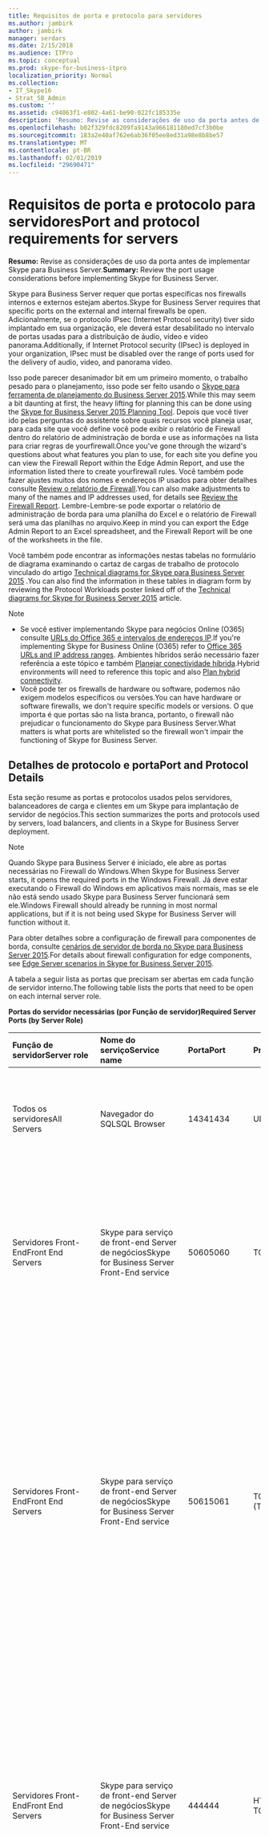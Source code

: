 ```yaml
---
title: Requisitos de porta e protocolo para servidores
ms.author: jambirk
author: jambirk
manager: serdars
ms.date: 2/15/2018
ms.audience: ITPro
ms.topic: conceptual
ms.prod: skype-for-business-itpro
localization_priority: Normal
ms.collection:
- IT_Skype16
- Strat_SB_Admin
ms.custom: ''
ms.assetid: c94063f1-e802-4a61-be90-022fc185335e
description: 'Resumo: Revise as considerações de uso da porta antes de implementar Skype para Business Server.'
ms.openlocfilehash: b02f329fdc8209fa9143a966181180ed7cf3b0be
ms.sourcegitcommit: 183a2e40af762e6ab36f05ee8ed31a98e8b8be57
ms.translationtype: MT
ms.contentlocale: pt-BR
ms.lasthandoff: 02/01/2019
ms.locfileid: "29690471"
---
```

# <a name="port-and-protocol-requirements-for-servers"></a><span data-ttu-id="30f12-103">Requisitos de porta e protocolo para servidores</span><span class="sxs-lookup"><span data-stu-id="30f12-103">Port and protocol requirements for servers</span></span>
 
<span data-ttu-id="30f12-104">**Resumo:** Revise as considerações de uso da porta antes de implementar Skype para Business Server.</span><span class="sxs-lookup"><span data-stu-id="30f12-104">**Summary:** Review the port usage considerations before implementing Skype for Business Server.</span></span>
  
<span data-ttu-id="30f12-105">Skype para Business Server requer que portas específicas nos firewalls internos e externos estejam abertos.</span><span class="sxs-lookup"><span data-stu-id="30f12-105">Skype for Business Server requires that specific ports on the external and internal firewalls be open.</span></span> <span data-ttu-id="30f12-106">Adicionalmente, se o protocolo IPsec (Internet Protocol security) tiver sido implantado em sua organização, ele deverá estar desabilitado no intervalo de portas usadas para a distribuição de áudio, vídeo e vídeo panorama.</span><span class="sxs-lookup"><span data-stu-id="30f12-106">Additionally, if Internet Protocol security (IPsec) is deployed in your organization, IPsec must be disabled over the range of ports used for the delivery of audio, video, and panorama video.</span></span> 
  
<span data-ttu-id="30f12-107">Isso pode parecer desanimador bit em um primeiro momento, o trabalho pesado para o planejamento, isso pode ser feito usando o [Skype para ferramenta de planejamento do Business Server 2015](https://go.microsoft.com/fwlink/p/?LinkID=282725).</span><span class="sxs-lookup"><span data-stu-id="30f12-107">While this may seem a bit daunting at first, the heavy lifting for planning this can be done using the [Skype for Business Server 2015 Planning Tool](https://go.microsoft.com/fwlink/p/?LinkID=282725).</span></span> <span data-ttu-id="30f12-108">Depois que você tiver ido pelas perguntas do assistente sobre quais recursos você planeja usar, para cada site que você define você pode exibir o relatório de Firewall dentro do relatório de administração de borda e use as informações na lista para criar regras de yourfirewall.</span><span class="sxs-lookup"><span data-stu-id="30f12-108">Once you've gone through the wizard's questions about what features you plan to use, for each site you define you can view the Firewall Report within the Edge Admin Report, and use the information listed there to create yourfirewall rules.</span></span> <span data-ttu-id="30f12-109">Você também pode fazer ajustes muitos dos nomes e endereços IP usados para obter detalhes consulte [Review o relatório de Firewall](../../management-tools/planning-tool/review-the-administrator-reports.md#Firewall_report).</span><span class="sxs-lookup"><span data-stu-id="30f12-109">You can also make adjustments to many of the names and IP addresses used, for details see [Review the Firewall Report](../../management-tools/planning-tool/review-the-administrator-reports.md#Firewall_report).</span></span> <span data-ttu-id="30f12-110">Lembre-Lembre-se pode exportar o relatório de administração de borda para uma planilha do Excel e o relatório de Firewall será uma das planilhas no arquivo.</span><span class="sxs-lookup"><span data-stu-id="30f12-110">Keep in mind you can export the Edge Admin Report to an Excel spreadsheet, and the Firewall Report will be one of the worksheets in the file.</span></span> 
  
<span data-ttu-id="30f12-111">Você também pode encontrar as informações nestas tabelas no formulário de diagrama examinando o cartaz de cargas de trabalho de protocolo vinculado do artigo [Technical diagrams for Skype para Business Server 2015](../../technical-diagrams.md) .</span><span class="sxs-lookup"><span data-stu-id="30f12-111">You can also find the information in these tables in diagram form by reviewing the Protocol Workloads poster linked off of the [Technical diagrams for Skype for Business Server 2015](../../technical-diagrams.md) article.</span></span>
> [!NOTE]
> - <span data-ttu-id="30f12-112">Se você estiver implementando Skype para negócios Online (O365) consulte [URLs do Office 365 e intervalos de endereços IP](https://support.office.com/en-us/article/Office-365-URLs-and-IP-address-ranges-8548a211-3fe7-47cb-abb1-355ea5aa88a2?ui=en-US&amp;amp;rs=en-US&amp;amp;ad=US).</span><span class="sxs-lookup"><span data-stu-id="30f12-112">If you're implementing Skype for Business Online (O365) refer to [Office 365 URLs and IP address ranges](https://support.office.com/en-us/article/Office-365-URLs-and-IP-address-ranges-8548a211-3fe7-47cb-abb1-355ea5aa88a2?ui=en-US&amp;amp;rs=en-US&amp;amp;ad=US).</span></span> <span data-ttu-id="30f12-113">Ambientes híbridos serão necessário fazer referência a este tópico e também [Planejar conectividade híbrida](../../skype-for-business-hybrid-solutions/plan-hybrid-connectivity.md).</span><span class="sxs-lookup"><span data-stu-id="30f12-113">Hybrid environments will need to reference this topic and also [Plan hybrid connectivity](../../skype-for-business-hybrid-solutions/plan-hybrid-connectivity.md).</span></span>
> - <span data-ttu-id="30f12-114">Você pode ter os firewalls de hardware ou software, podemos não exigem modelos específicos ou versões.</span><span class="sxs-lookup"><span data-stu-id="30f12-114">You can have hardware or software firewalls, we don't require specific models or versions.</span></span> <span data-ttu-id="30f12-115">O que importa é que portas são na lista branca, portanto, o firewall não prejudicar o funcionamento do Skype para Business Server.</span><span class="sxs-lookup"><span data-stu-id="30f12-115">What matters is what ports are whitelisted so the firewall won't impair the functioning of Skype for Business Server.</span></span>
  
## <a name="port-and-protocol-details"></a><span data-ttu-id="30f12-116">Detalhes de protocolo e porta</span><span class="sxs-lookup"><span data-stu-id="30f12-116">Port and Protocol Details</span></span>

<span data-ttu-id="30f12-117">Esta seção resume as portas e protocolos usados pelos servidores, balanceadores de carga e clientes em um Skype para implantação de servidor de negócios.</span><span class="sxs-lookup"><span data-stu-id="30f12-117">This section summarizes the ports and protocols used by servers, load balancers, and clients in a Skype for Business Server deployment.</span></span>
  
> [!NOTE]
> <span data-ttu-id="30f12-118">Quando Skype para Business Server é iniciado, ele abre as portas necessárias no Firewall do Windows.</span><span class="sxs-lookup"><span data-stu-id="30f12-118">When Skype for Business Server starts, it opens the required ports in the Windows Firewall.</span></span> <span data-ttu-id="30f12-119">Já deve estar executando o Firewall do Windows em aplicativos mais normais, mas se ele não está sendo usado Skype para Business Server funcionará sem ele.</span><span class="sxs-lookup"><span data-stu-id="30f12-119">Windows Firewall should already be running in most normal applications, but if it is not being used Skype for Business Server will function without it.</span></span> 
  
<span data-ttu-id="30f12-120">Para obter detalhes sobre a configuração de firewall para componentes de borda, consulte [cenários de servidor de borda no Skype para Business Server 2015](../../plan-your-deployment/edge-server-deployments/scenarios.md).</span><span class="sxs-lookup"><span data-stu-id="30f12-120">For details about firewall configuration for edge components, see [Edge Server scenarios in Skype for Business Server 2015](../../plan-your-deployment/edge-server-deployments/scenarios.md).</span></span> 
  
<span data-ttu-id="30f12-121">A tabela a seguir lista as portas que precisam ser abertas em cada função de servidor interno.</span><span class="sxs-lookup"><span data-stu-id="30f12-121">The following table lists the ports that need to be open on each internal server role.</span></span> 
  
<span data-ttu-id="30f12-122">**Portas do servidor necessárias (por Função de servidor)**</span><span class="sxs-lookup"><span data-stu-id="30f12-122">**Required Server Ports (by Server Role)**</span></span>

|<span data-ttu-id="30f12-123">Função de servidor</span><span class="sxs-lookup"><span data-stu-id="30f12-123">Server role</span></span>|<span data-ttu-id="30f12-124">Nome do serviço</span><span class="sxs-lookup"><span data-stu-id="30f12-124">Service name</span></span>|<span data-ttu-id="30f12-125">Porta</span><span class="sxs-lookup"><span data-stu-id="30f12-125">Port</span></span>|<span data-ttu-id="30f12-126">Protocolo</span><span class="sxs-lookup"><span data-stu-id="30f12-126">Protocol</span></span>|<span data-ttu-id="30f12-127">Notas</span><span class="sxs-lookup"><span data-stu-id="30f12-127">Notes</span></span>|
|:-----|:-----|:-----|:-----|:-----|
|<span data-ttu-id="30f12-128">Todos os servidores</span><span class="sxs-lookup"><span data-stu-id="30f12-128">All Servers</span></span>  |<span data-ttu-id="30f12-129">Navegador do SQL</span><span class="sxs-lookup"><span data-stu-id="30f12-129">SQL Browser</span></span>  |<span data-ttu-id="30f12-130">1434</span><span class="sxs-lookup"><span data-stu-id="30f12-130">1434</span></span>  |<span data-ttu-id="30f12-131">UDP</span><span class="sxs-lookup"><span data-stu-id="30f12-131">UDP</span></span>  |<span data-ttu-id="30f12-132">Navegador do SQL para a cópia replicada local do banco de dados do repositório de gerenciamento Central.</span><span class="sxs-lookup"><span data-stu-id="30f12-132">SQL Browser for the local replicated copy of the Central Management Store database.</span></span>  |
|<span data-ttu-id="30f12-133">Servidores Front-End</span><span class="sxs-lookup"><span data-stu-id="30f12-133">Front End Servers</span></span>  |<span data-ttu-id="30f12-134">Skype para serviço de front-end Server de negócios</span><span class="sxs-lookup"><span data-stu-id="30f12-134">Skype for Business Server Front-End service</span></span>  |<span data-ttu-id="30f12-135">5060</span><span class="sxs-lookup"><span data-stu-id="30f12-135">5060</span></span>  |<span data-ttu-id="30f12-136">TCP</span><span class="sxs-lookup"><span data-stu-id="30f12-136">TCP</span></span>  |<span data-ttu-id="30f12-137">Usada como opção pelos servidores Standard Edition e Servidores Front-End para rotas estáticas para serviços confiáveis, como servidores de controle de chamada remota.</span><span class="sxs-lookup"><span data-stu-id="30f12-137">Optionally used by Standard Edition servers and Front End Servers for static routes to trusted services, such as remote call control servers.</span></span>  |
|<span data-ttu-id="30f12-138">Servidores Front-End</span><span class="sxs-lookup"><span data-stu-id="30f12-138">Front End Servers</span></span>  |<span data-ttu-id="30f12-139">Skype para serviço de front-end Server de negócios</span><span class="sxs-lookup"><span data-stu-id="30f12-139">Skype for Business Server Front-End service</span></span>  |<span data-ttu-id="30f12-140">5061</span><span class="sxs-lookup"><span data-stu-id="30f12-140">5061</span></span>  | <span data-ttu-id="30f12-141">TCP (TLS)</span><span class="sxs-lookup"><span data-stu-id="30f12-141">TCP (TLS)</span></span> |<span data-ttu-id="30f12-p106">Usada pelos servidores Standard Edition e pools de front-ends em todas as comunicações SIP internas entre servidores (MTLS), em comunicações SIP entre o servidor e o cliente (TLS) e em comunicações SIP entre os servidores front-end e os servidores de mediação (MTLS). Também é usada em comunicações com o Monitoring Server.</span><span class="sxs-lookup"><span data-stu-id="30f12-p106">Used by Standard Edition servers and Front End pools for all internal SIP communications between servers (MTLS), for SIP communications between Server and Client (TLS) and for SIP communications between Front End Servers and Mediation Servers (MTLS). Also used for communications with a Monitoring Server.</span></span>  |
| <span data-ttu-id="30f12-144">Servidores Front-End</span><span class="sxs-lookup"><span data-stu-id="30f12-144">Front End Servers</span></span> |<span data-ttu-id="30f12-145">Skype para serviço de front-end Server de negócios</span><span class="sxs-lookup"><span data-stu-id="30f12-145">Skype for Business Server Front-End service</span></span>  |<span data-ttu-id="30f12-146">444</span><span class="sxs-lookup"><span data-stu-id="30f12-146">444</span></span>  | <span data-ttu-id="30f12-147">HTTPS</span><span class="sxs-lookup"><span data-stu-id="30f12-147">HTTPS</span></span> <br/> <span data-ttu-id="30f12-148">TCP</span><span class="sxs-lookup"><span data-stu-id="30f12-148">TCP</span></span>  |<span data-ttu-id="30f12-149">Usado para comunicação HTTPS entre o foco (o Skype para componente Business Server que gerencia o estado da conferência) e os servidores individuais.</span><span class="sxs-lookup"><span data-stu-id="30f12-149">Used for HTTPS communication between the Focus (the Skype for Business Server component that manages conference state) and the individual servers.</span></span>  <br/> <span data-ttu-id="30f12-150">Essa porta também é usada para comunicação TCP entre servidores Front-End e de aparelhos de filial persistente.</span><span class="sxs-lookup"><span data-stu-id="30f12-150">This port is also used for TCP communication between Survivable Branch Appliances and Front End Servers.</span></span>  |
|<span data-ttu-id="30f12-151">Servidores Front-End</span><span class="sxs-lookup"><span data-stu-id="30f12-151">Front End Servers</span></span>  |<span data-ttu-id="30f12-152">Skype para serviço de front-end Server de negócios</span><span class="sxs-lookup"><span data-stu-id="30f12-152">Skype for Business Server Front-End service</span></span>  |<span data-ttu-id="30f12-153">135</span><span class="sxs-lookup"><span data-stu-id="30f12-153">135</span></span>  |<span data-ttu-id="30f12-154">DCOM e RPC (controle de procedimento remoto)</span><span class="sxs-lookup"><span data-stu-id="30f12-154">DCOM and remote procedure call (RPC)</span></span>  |<span data-ttu-id="30f12-155">Usada para operações com base em DCOM, como Movendo Usuários, Sincronização do Replicador do Usuário e Sincronização do Catálogo de Endereços.</span><span class="sxs-lookup"><span data-stu-id="30f12-155">Used for DCOM based operations such as Moving Users, User Replicator Synchronization, and Address Book Synchronization.</span></span>  |
|<span data-ttu-id="30f12-156">Servidores Front-End</span><span class="sxs-lookup"><span data-stu-id="30f12-156">Front End Servers</span></span>  |<span data-ttu-id="30f12-157">Skype para o serviço de conferência de mensagens Instantâneas do servidor de negócios</span><span class="sxs-lookup"><span data-stu-id="30f12-157">Skype for Business Server IM Conferencing service</span></span>  |<span data-ttu-id="30f12-158">5062</span><span class="sxs-lookup"><span data-stu-id="30f12-158">5062</span></span>  |<span data-ttu-id="30f12-159">TCP</span><span class="sxs-lookup"><span data-stu-id="30f12-159">TCP</span></span>  |<span data-ttu-id="30f12-160">Usado para solicitações SIP de entrada para conferência de IM (mensagem instantânea).</span><span class="sxs-lookup"><span data-stu-id="30f12-160">Used for incoming SIP requests for instant messaging (IM) conferencing.</span></span>  |
|<span data-ttu-id="30f12-161">Servidores Front-End</span><span class="sxs-lookup"><span data-stu-id="30f12-161">Front End Servers</span></span>  |<span data-ttu-id="30f12-162">Skype para serviço de Webconferência de servidor de negócios</span><span class="sxs-lookup"><span data-stu-id="30f12-162">Skype for Business Server Web Conferencing service</span></span>  |<span data-ttu-id="30f12-163">8057</span><span class="sxs-lookup"><span data-stu-id="30f12-163">8057</span></span>  |<span data-ttu-id="30f12-164">TCP (TLS)</span><span class="sxs-lookup"><span data-stu-id="30f12-164">TCP (TLS)</span></span>  |<span data-ttu-id="30f12-165">Usada para escutar conexões PSOM (Modelo de Objeto Compartilhado Persistente) do cliente.</span><span class="sxs-lookup"><span data-stu-id="30f12-165">Used to listen for Persistent Shared Object Model (PSOM) connections from client.</span></span>  |
|<span data-ttu-id="30f12-166">Servidores Front-End</span><span class="sxs-lookup"><span data-stu-id="30f12-166">Front End Servers</span></span>  |<span data-ttu-id="30f12-167">Skype para serviço de compatibilidade de webconferência Business Server</span><span class="sxs-lookup"><span data-stu-id="30f12-167">Skype for Business Server Web Conferencing Compatibility service</span></span>  |<span data-ttu-id="30f12-168">8058</span><span class="sxs-lookup"><span data-stu-id="30f12-168">8058</span></span>  |<span data-ttu-id="30f12-169">TCP (TLS)</span><span class="sxs-lookup"><span data-stu-id="30f12-169">TCP (TLS)</span></span>  |<span data-ttu-id="30f12-170">Usado para escutar conexões do modelo de objeto Persistent Shared (PSOM) do cliente do Live Meeting e de versões anteriores do Skype para Business Server.</span><span class="sxs-lookup"><span data-stu-id="30f12-170">Used to listen for Persistent Shared Object Model (PSOM) connections from the Live Meeting client and previous versions of Skype for Business Server.</span></span>  |
|<span data-ttu-id="30f12-171">Servidores Front-End</span><span class="sxs-lookup"><span data-stu-id="30f12-171">Front End Servers</span></span>  |<span data-ttu-id="30f12-172">Skype para o serviço de conferência de áudio/vídeo do Business Server</span><span class="sxs-lookup"><span data-stu-id="30f12-172">Skype for Business Server Audio/Video Conferencing service</span></span>  |<span data-ttu-id="30f12-173">5063</span><span class="sxs-lookup"><span data-stu-id="30f12-173">5063</span></span>  |<span data-ttu-id="30f12-174">TCP</span><span class="sxs-lookup"><span data-stu-id="30f12-174">TCP</span></span>  |<span data-ttu-id="30f12-175">Usada para solicitações SIP de entrada para conferência de áudio/vídeo (A/V).</span><span class="sxs-lookup"><span data-stu-id="30f12-175">Used for incoming SIP requests for audio/video (A/V) conferencing.</span></span>  |
|<span data-ttu-id="30f12-176">Servidores Front-End</span><span class="sxs-lookup"><span data-stu-id="30f12-176">Front End Servers</span></span>  |<span data-ttu-id="30f12-177">Skype para o serviço de conferência de áudio/vídeo do Business Server</span><span class="sxs-lookup"><span data-stu-id="30f12-177">Skype for Business Server Audio/Video Conferencing service</span></span>  |<span data-ttu-id="30f12-178">57501-65535</span><span class="sxs-lookup"><span data-stu-id="30f12-178">57501-65535</span></span>  |<span data-ttu-id="30f12-179">TCP/UDP</span><span class="sxs-lookup"><span data-stu-id="30f12-179">TCP/UDP</span></span>  |<span data-ttu-id="30f12-180">Intervalo de porta de mídia usado para videoconferência.</span><span class="sxs-lookup"><span data-stu-id="30f12-180">Media port range used for video conferencing.</span></span>  |
|<span data-ttu-id="30f12-181">Servidores Front-End</span><span class="sxs-lookup"><span data-stu-id="30f12-181">Front End Servers</span></span>  |<span data-ttu-id="30f12-182">Skype para serviço de compatibilidade da Web Server Business</span><span class="sxs-lookup"><span data-stu-id="30f12-182">Skype for Business Server Web Compatibility service</span></span>  |<span data-ttu-id="30f12-183">80</span><span class="sxs-lookup"><span data-stu-id="30f12-183">80</span></span>  |<span data-ttu-id="30f12-184">HTTP</span><span class="sxs-lookup"><span data-stu-id="30f12-184">HTTP</span></span>  |<span data-ttu-id="30f12-185">Usada para comunicação dos Servidores Front-End com os FQDNs do farm da web (as URLs usadas pelos componentes da web IIS) quando HTTPS não é usado.</span><span class="sxs-lookup"><span data-stu-id="30f12-185">Used for communication from Front End Servers to the web farm FQDNs (the URLs used by IIS web components) when HTTPS is not used.</span></span>  |
|<span data-ttu-id="30f12-186">Servidores Front-End</span><span class="sxs-lookup"><span data-stu-id="30f12-186">Front End Servers</span></span>  |<span data-ttu-id="30f12-187">Skype para serviço de compatibilidade da Web Server Business</span><span class="sxs-lookup"><span data-stu-id="30f12-187">Skype for Business Server Web Compatibility service</span></span>  |<span data-ttu-id="30f12-188">443</span><span class="sxs-lookup"><span data-stu-id="30f12-188">443</span></span>  |<span data-ttu-id="30f12-189">HTTPS</span><span class="sxs-lookup"><span data-stu-id="30f12-189">HTTPS</span></span>  |<span data-ttu-id="30f12-190">Usado para comunicação dos servidores front-End no farm da web FQDNs (as URLs usadas pelos componentes da web do IIS).</span><span class="sxs-lookup"><span data-stu-id="30f12-190">Used for communication from Front End Servers to the web farm FQDNs (the URLs used by IIS web components).</span></span>  |
|<span data-ttu-id="30f12-191">Servidores Front-End</span><span class="sxs-lookup"><span data-stu-id="30f12-191">Front End Servers</span></span>  |<span data-ttu-id="30f12-192">Skype para serviço de compatibilidade da Web Server Business</span><span class="sxs-lookup"><span data-stu-id="30f12-192">Skype for Business Server Web Compatibility service</span></span>  |<span data-ttu-id="30f12-193">8080</span><span class="sxs-lookup"><span data-stu-id="30f12-193">8080</span></span>  |<span data-ttu-id="30f12-194">TCP e HTTP</span><span class="sxs-lookup"><span data-stu-id="30f12-194">TCP and HTTP</span></span>  |<span data-ttu-id="30f12-195">Usado pelos componentes da Web para acesso externo.</span><span class="sxs-lookup"><span data-stu-id="30f12-195">Used by web components for external access.</span></span>  |
|<span data-ttu-id="30f12-196">Servidores Front-End</span><span class="sxs-lookup"><span data-stu-id="30f12-196">Front End Servers</span></span>  |<span data-ttu-id="30f12-197">Servidor de componentes da Web</span><span class="sxs-lookup"><span data-stu-id="30f12-197">Web server component</span></span>  |<span data-ttu-id="30f12-198">4443</span><span class="sxs-lookup"><span data-stu-id="30f12-198">4443</span></span>  |<span data-ttu-id="30f12-199">HTTPS</span><span class="sxs-lookup"><span data-stu-id="30f12-199">HTTPS</span></span>  |<span data-ttu-id="30f12-200">Comunicações entre pools de front-end HTTPS (de Proxy Reverso) e HTTPS para conexão de Descoberta automática.</span><span class="sxs-lookup"><span data-stu-id="30f12-200">HTTPS (from Reverse Proxy) and HTTPS Front End inter-pool communications for Autodiscover sign-in.</span></span>  |
|<span data-ttu-id="30f12-201">Servidores Front-End</span><span class="sxs-lookup"><span data-stu-id="30f12-201">Front End Servers</span></span>  |<span data-ttu-id="30f12-202">Servidor de componentes da Web</span><span class="sxs-lookup"><span data-stu-id="30f12-202">Web server component</span></span>  |<span data-ttu-id="30f12-203">8060</span><span class="sxs-lookup"><span data-stu-id="30f12-203">8060</span></span>  |<span data-ttu-id="30f12-204">TCP (MTLS)</span><span class="sxs-lookup"><span data-stu-id="30f12-204">TCP (MTLS)</span></span>  ||
|<span data-ttu-id="30f12-205">Servidores Front-End</span><span class="sxs-lookup"><span data-stu-id="30f12-205">Front End Servers</span></span>  |<span data-ttu-id="30f12-206">Servidor de componentes da Web</span><span class="sxs-lookup"><span data-stu-id="30f12-206">Web server component</span></span>  |<span data-ttu-id="30f12-207">8061</span><span class="sxs-lookup"><span data-stu-id="30f12-207">8061</span></span>  |<span data-ttu-id="30f12-208">TCP (MTLS)</span><span class="sxs-lookup"><span data-stu-id="30f12-208">TCP (MTLS)</span></span>  ||
|<span data-ttu-id="30f12-209">Servidores Front-End</span><span class="sxs-lookup"><span data-stu-id="30f12-209">Front End Servers</span></span>  |<span data-ttu-id="30f12-210">Componente dos serviços de mobilidade</span><span class="sxs-lookup"><span data-stu-id="30f12-210">Mobility Services component</span></span>  |<span data-ttu-id="30f12-211">5086</span><span class="sxs-lookup"><span data-stu-id="30f12-211">5086</span></span>  |<span data-ttu-id="30f12-212">TCP (MTLS)</span><span class="sxs-lookup"><span data-stu-id="30f12-212">TCP (MTLS)</span></span>  |<span data-ttu-id="30f12-213">Porta SIP usada pelos processos internos dos Serviços de Mobilidade</span><span class="sxs-lookup"><span data-stu-id="30f12-213">SIP port used by Mobility Services internal processes</span></span>  |
|<span data-ttu-id="30f12-214">Servidores Front-End</span><span class="sxs-lookup"><span data-stu-id="30f12-214">Front End Servers</span></span>  |<span data-ttu-id="30f12-215">Componente dos serviços de mobilidade</span><span class="sxs-lookup"><span data-stu-id="30f12-215">Mobility Services component</span></span>  |<span data-ttu-id="30f12-216">5087</span><span class="sxs-lookup"><span data-stu-id="30f12-216">5087</span></span>  |<span data-ttu-id="30f12-217">TCP (MTLS)</span><span class="sxs-lookup"><span data-stu-id="30f12-217">TCP (MTLS)</span></span>  |<span data-ttu-id="30f12-218">Porta SIP usada pelos processos internos dos Serviços de Mobilidade</span><span class="sxs-lookup"><span data-stu-id="30f12-218">SIP port used by Mobility Services internal processes</span></span>  |
|<span data-ttu-id="30f12-219">Servidores Front-End</span><span class="sxs-lookup"><span data-stu-id="30f12-219">Front End Servers</span></span>  |<span data-ttu-id="30f12-220">Componente dos serviços de mobilidade</span><span class="sxs-lookup"><span data-stu-id="30f12-220">Mobility Services component</span></span>  |<span data-ttu-id="30f12-221">443</span><span class="sxs-lookup"><span data-stu-id="30f12-221">443</span></span>  |<span data-ttu-id="30f12-222">HTTPS</span><span class="sxs-lookup"><span data-stu-id="30f12-222">HTTPS</span></span>  ||
|<span data-ttu-id="30f12-223">Servidores Front-End</span><span class="sxs-lookup"><span data-stu-id="30f12-223">Front End Servers</span></span>  |<span data-ttu-id="30f12-224">Skype para o serviço Atendedor de conferência Business Server (conferência discada)</span><span class="sxs-lookup"><span data-stu-id="30f12-224">Skype for Business Server Conferencing Attendant service (dial-in conferencing)</span></span>  |<span data-ttu-id="30f12-225">5064</span><span class="sxs-lookup"><span data-stu-id="30f12-225">5064</span></span>  |<span data-ttu-id="30f12-226">TCP</span><span class="sxs-lookup"><span data-stu-id="30f12-226">TCP</span></span>  |<span data-ttu-id="30f12-227">Usada para solicitações SIP de entrada para conferência discada.</span><span class="sxs-lookup"><span data-stu-id="30f12-227">Used for incoming SIP requests for dial-in conferencing.</span></span>  |
|<span data-ttu-id="30f12-228">Servidores Front-End</span><span class="sxs-lookup"><span data-stu-id="30f12-228">Front End Servers</span></span>  |<span data-ttu-id="30f12-229">Skype para o serviço Atendedor de conferência Business Server (conferência discada)</span><span class="sxs-lookup"><span data-stu-id="30f12-229">Skype for Business Server Conferencing Attendant service (dial-in conferencing)</span></span>  |<span data-ttu-id="30f12-230">5072</span><span class="sxs-lookup"><span data-stu-id="30f12-230">5072</span></span>  |<span data-ttu-id="30f12-231">TCP</span><span class="sxs-lookup"><span data-stu-id="30f12-231">TCP</span></span>  |<span data-ttu-id="30f12-232">Usado para solicitações SIP de entrada para Atendedor (discada).</span><span class="sxs-lookup"><span data-stu-id="30f12-232">Used for incoming SIP requests for Attendant (dial in conferencing).</span></span>  |
|<span data-ttu-id="30f12-233">Servidores Front-End que também executam um Servidor de Mediação Colocado</span><span class="sxs-lookup"><span data-stu-id="30f12-233">Front End Servers that also run a Collocated Mediation Server</span></span>  |<span data-ttu-id="30f12-234">Skype para serviço de mediação do servidor de negócios</span><span class="sxs-lookup"><span data-stu-id="30f12-234">Skype for Business Server Mediation service</span></span>  |<span data-ttu-id="30f12-235">5070</span><span class="sxs-lookup"><span data-stu-id="30f12-235">5070</span></span>  |<span data-ttu-id="30f12-236">TCP</span><span class="sxs-lookup"><span data-stu-id="30f12-236">TCP</span></span>  |<span data-ttu-id="30f12-237">Usada pelo Servidor de Mediação para solicitações de entrada do Servidor Front-End para o Servidor de Mediação.</span><span class="sxs-lookup"><span data-stu-id="30f12-237">Used by the Mediation Server for incoming requests from the Front End Server to the Mediation Server.</span></span>  |
|<span data-ttu-id="30f12-238">Servidores Front-End que também executam um Servidor de Mediação Colocado</span><span class="sxs-lookup"><span data-stu-id="30f12-238">Front End Servers that also run a Collocated Mediation Server</span></span>  |<span data-ttu-id="30f12-239">Skype para serviço de mediação do servidor de negócios</span><span class="sxs-lookup"><span data-stu-id="30f12-239">Skype for Business Server Mediation service</span></span>  |<span data-ttu-id="30f12-240">5067</span><span class="sxs-lookup"><span data-stu-id="30f12-240">5067</span></span>  |<span data-ttu-id="30f12-241">TCP (TLS)</span><span class="sxs-lookup"><span data-stu-id="30f12-241">TCP (TLS)</span></span>  |<span data-ttu-id="30f12-242">Usada para solicitações SIP de entrada do gateway PSTN para o Servidor de Mediação.</span><span class="sxs-lookup"><span data-stu-id="30f12-242">Used for incoming SIP requests from the PSTN gateway to the Mediation Server.</span></span>  |
|<span data-ttu-id="30f12-243">Servidores Front-End que também executam um Servidor de Mediação Colocado</span><span class="sxs-lookup"><span data-stu-id="30f12-243">Front End Servers that also run a Collocated Mediation Server</span></span>  |<span data-ttu-id="30f12-244">Skype para serviço de mediação do servidor de negócios</span><span class="sxs-lookup"><span data-stu-id="30f12-244">Skype for Business Server Mediation service</span></span>  |<span data-ttu-id="30f12-245">5068</span><span class="sxs-lookup"><span data-stu-id="30f12-245">5068</span></span>  |<span data-ttu-id="30f12-246">TCP</span><span class="sxs-lookup"><span data-stu-id="30f12-246">TCP</span></span>  |<span data-ttu-id="30f12-247">Usada para solicitações SIP de entrada do gateway PSTN para o Servidor de Mediação.</span><span class="sxs-lookup"><span data-stu-id="30f12-247">Used for incoming SIP requests from the PSTN gateway to the Mediation Server.</span></span>  |
|<span data-ttu-id="30f12-248">Servidores Front-End que também executam um Servidor de Mediação Colocado</span><span class="sxs-lookup"><span data-stu-id="30f12-248">Front End Servers that also run a Collocated Mediation Server</span></span>  |<span data-ttu-id="30f12-249">Skype para serviço de mediação do servidor de negócios</span><span class="sxs-lookup"><span data-stu-id="30f12-249">Skype for Business Server Mediation service</span></span>  |<span data-ttu-id="30f12-250">5081</span><span class="sxs-lookup"><span data-stu-id="30f12-250">5081</span></span>  |<span data-ttu-id="30f12-251">TCP</span><span class="sxs-lookup"><span data-stu-id="30f12-251">TCP</span></span>  |<span data-ttu-id="30f12-252">Usada para solicitações SIP de saída do Servidor de Mediação para o gateway PSTN.</span><span class="sxs-lookup"><span data-stu-id="30f12-252">Used for outgoing SIP requests from the Mediation Server to the PSTN gateway.</span></span>  |
|<span data-ttu-id="30f12-253">Servidores Front-End que também executam um Servidor de Mediação Colocado</span><span class="sxs-lookup"><span data-stu-id="30f12-253">Front End Servers that also run a Collocated Mediation Server</span></span>  |<span data-ttu-id="30f12-254">Skype para serviço de mediação do servidor de negócios</span><span class="sxs-lookup"><span data-stu-id="30f12-254">Skype for Business Server Mediation service</span></span>  |<span data-ttu-id="30f12-255">5082</span><span class="sxs-lookup"><span data-stu-id="30f12-255">5082</span></span>  |<span data-ttu-id="30f12-256">TCP (TLS)</span><span class="sxs-lookup"><span data-stu-id="30f12-256">TCP (TLS)</span></span>  |<span data-ttu-id="30f12-257">Usada para solicitações SIP de saída do Servidor de Mediação para o gateway PSTN.</span><span class="sxs-lookup"><span data-stu-id="30f12-257">Used for outgoing SIP requests from the Mediation Server to the PSTN gateway.</span></span>  |
|<span data-ttu-id="30f12-258">Servidores Front-End</span><span class="sxs-lookup"><span data-stu-id="30f12-258">Front End Servers</span></span>  |<span data-ttu-id="30f12-259">Skype para o serviço de compartilhamento de aplicativos de servidor de negócios</span><span class="sxs-lookup"><span data-stu-id="30f12-259">Skype for Business Server Application Sharing service</span></span>  |<span data-ttu-id="30f12-260">5065</span><span class="sxs-lookup"><span data-stu-id="30f12-260">5065</span></span>  |<span data-ttu-id="30f12-261">TCP</span><span class="sxs-lookup"><span data-stu-id="30f12-261">TCP</span></span>  |<span data-ttu-id="30f12-262">Usada para solicitações de escuta do SIP de entrada para compartilhamento de aplicativos.</span><span class="sxs-lookup"><span data-stu-id="30f12-262">Used for incoming SIP listening requests for application sharing.</span></span>  |
|<span data-ttu-id="30f12-263">Servidores Front-End</span><span class="sxs-lookup"><span data-stu-id="30f12-263">Front End Servers</span></span>  |<span data-ttu-id="30f12-264">Skype para o serviço de compartilhamento de aplicativos de servidor de negócios</span><span class="sxs-lookup"><span data-stu-id="30f12-264">Skype for Business Server Application Sharing service</span></span>  |<span data-ttu-id="30f12-265">49152-65535</span><span class="sxs-lookup"><span data-stu-id="30f12-265">49152-65535</span></span>  |<span data-ttu-id="30f12-266">TCP</span><span class="sxs-lookup"><span data-stu-id="30f12-266">TCP</span></span>  |<span data-ttu-id="30f12-267">Intervalo de porta de mídia usado para compartilhamento de aplicativo.</span><span class="sxs-lookup"><span data-stu-id="30f12-267">Media port range used for application sharing.</span></span>  |
|<span data-ttu-id="30f12-268">Servidores Front-End</span><span class="sxs-lookup"><span data-stu-id="30f12-268">Front End Servers</span></span>  |<span data-ttu-id="30f12-269">Skype para serviço de anúncio de conferência do servidor de negócios</span><span class="sxs-lookup"><span data-stu-id="30f12-269">Skype for Business Server Conferencing Announcement service</span></span>  |<span data-ttu-id="30f12-270">5073</span><span class="sxs-lookup"><span data-stu-id="30f12-270">5073</span></span>  |<span data-ttu-id="30f12-271">TCP</span><span class="sxs-lookup"><span data-stu-id="30f12-271">TCP</span></span>  |<span data-ttu-id="30f12-272">Usado para solicitações SIP de entrada para o Skype para serviço de anúncio de conferência do servidor de negócios (ou seja, para conferência discada).</span><span class="sxs-lookup"><span data-stu-id="30f12-272">Used for incoming SIP requests for the Skype for Business Server Conferencing Announcement service (that is, for dial-in conferencing).</span></span>  |
|<span data-ttu-id="30f12-273">Servidores Front-End</span><span class="sxs-lookup"><span data-stu-id="30f12-273">Front End Servers</span></span>  |<span data-ttu-id="30f12-274">Skype para serviço de estacionamento de chamada do servidor de negócios</span><span class="sxs-lookup"><span data-stu-id="30f12-274">Skype for Business Server Call Park service</span></span>  |<span data-ttu-id="30f12-275">5075</span><span class="sxs-lookup"><span data-stu-id="30f12-275">5075</span></span>  |<span data-ttu-id="30f12-276">TCP</span><span class="sxs-lookup"><span data-stu-id="30f12-276">TCP</span></span>  |<span data-ttu-id="30f12-277">Usada para solicitações SIP de entrada para o aplicativo Estacionamento de Chamadas.</span><span class="sxs-lookup"><span data-stu-id="30f12-277">Used for incoming SIP requests for the Call Park application.</span></span>  |
|<span data-ttu-id="30f12-278">Servidores Front-End</span><span class="sxs-lookup"><span data-stu-id="30f12-278">Front End Servers</span></span>  |<span data-ttu-id="30f12-279">Skype para serviço de teste de áudio do servidor de negócios</span><span class="sxs-lookup"><span data-stu-id="30f12-279">Skype for Business Server Audio Test service</span></span>  |<span data-ttu-id="30f12-280">5076</span><span class="sxs-lookup"><span data-stu-id="30f12-280">5076</span></span>  |<span data-ttu-id="30f12-281">TCP</span><span class="sxs-lookup"><span data-stu-id="30f12-281">TCP</span></span>  |<span data-ttu-id="30f12-282">Usada para solicitações SIP de entrada para o serviço Teste de Áudio.</span><span class="sxs-lookup"><span data-stu-id="30f12-282">Used for incoming SIP requests for the Audio Test service.</span></span>  |
|<span data-ttu-id="30f12-283">Servidores Front-End</span><span class="sxs-lookup"><span data-stu-id="30f12-283">Front End Servers</span></span>  |<span data-ttu-id="30f12-284">Não aplicável</span><span class="sxs-lookup"><span data-stu-id="30f12-284">Not applicable</span></span>  |<span data-ttu-id="30f12-285">5066</span><span class="sxs-lookup"><span data-stu-id="30f12-285">5066</span></span>  |<span data-ttu-id="30f12-286">TCP</span><span class="sxs-lookup"><span data-stu-id="30f12-286">TCP</span></span>  |<span data-ttu-id="30f12-287">Usada para o gateway de E9-1-1 (9-1-1 Avançado) de saída.</span><span class="sxs-lookup"><span data-stu-id="30f12-287">Used for outbound Enhanced 9-1-1 (E9-1-1) gateway.</span></span>  |
|<span data-ttu-id="30f12-288">Servidores Front-End</span><span class="sxs-lookup"><span data-stu-id="30f12-288">Front End Servers</span></span>  |<span data-ttu-id="30f12-289">Skype para serviço de grupo de resposta do servidor de negócios</span><span class="sxs-lookup"><span data-stu-id="30f12-289">Skype for Business Server Response Group service</span></span>  |<span data-ttu-id="30f12-290">5071</span><span class="sxs-lookup"><span data-stu-id="30f12-290">5071</span></span>  |<span data-ttu-id="30f12-291">TCP</span><span class="sxs-lookup"><span data-stu-id="30f12-291">TCP</span></span>  |<span data-ttu-id="30f12-292">Usada para solicitações SIP de entrada para o aplicativo Grupo de Respostas.</span><span class="sxs-lookup"><span data-stu-id="30f12-292">Used for incoming SIP requests for the Response Group application.</span></span>  |
|<span data-ttu-id="30f12-293">Servidores Front-End</span><span class="sxs-lookup"><span data-stu-id="30f12-293">Front End Servers</span></span>  |<span data-ttu-id="30f12-294">Skype para serviço de grupo de resposta do servidor de negócios</span><span class="sxs-lookup"><span data-stu-id="30f12-294">Skype for Business Server Response Group service</span></span>  |<span data-ttu-id="30f12-295">8404</span><span class="sxs-lookup"><span data-stu-id="30f12-295">8404</span></span>  |<span data-ttu-id="30f12-296">TCP (MTLS)</span><span class="sxs-lookup"><span data-stu-id="30f12-296">TCP (MTLS)</span></span>  |<span data-ttu-id="30f12-297">Usada para solicitações SIP de entrada para o aplicativo Grupo de Respostas.</span><span class="sxs-lookup"><span data-stu-id="30f12-297">Used for incoming SIP requests for the Response Group application.</span></span>  |
|<span data-ttu-id="30f12-298">Servidores Front-End</span><span class="sxs-lookup"><span data-stu-id="30f12-298">Front End Servers</span></span>  |<span data-ttu-id="30f12-299">Skype para serviço de política de largura de banda do Business Server</span><span class="sxs-lookup"><span data-stu-id="30f12-299">Skype for Business Server Bandwidth Policy Service</span></span>  |<span data-ttu-id="30f12-300">5080</span><span class="sxs-lookup"><span data-stu-id="30f12-300">5080</span></span>  |<span data-ttu-id="30f12-301">TCP</span><span class="sxs-lookup"><span data-stu-id="30f12-301">TCP</span></span>  |<span data-ttu-id="30f12-302">Usada para controle de admissão de chamada pelo serviço Política de Largura de banda para tráfego TURN de Borda A/V.</span><span class="sxs-lookup"><span data-stu-id="30f12-302">Used for call admission control by the Bandwidth Policy service for A/V Edge TURN traffic.</span></span>  |
|<span data-ttu-id="30f12-303">Servidores Front-End</span><span class="sxs-lookup"><span data-stu-id="30f12-303">Front End Servers</span></span>  |<span data-ttu-id="30f12-304">Skype para acesso do servidor de compartilhamento de arquivos do servidor de negócios</span><span class="sxs-lookup"><span data-stu-id="30f12-304">Skype for Business Server File Share server access</span></span>  |<span data-ttu-id="30f12-305">445</span><span class="sxs-lookup"><span data-stu-id="30f12-305">445</span></span>   |<span data-ttu-id="30f12-306">SMB/TCP</span><span class="sxs-lookup"><span data-stu-id="30f12-306">SMB/TCP</span></span>  | <span data-ttu-id="30f12-307">Usado para recuperar o catálogo de endereço, conteúdo da reunião e outros itens armazenados no servidor de compartilhamento de arquivos.</span><span class="sxs-lookup"><span data-stu-id="30f12-307">Used to retrieve Address book, meeting content, and other items stored on the File Share server.</span></span>  |
|<span data-ttu-id="30f12-308">Servidores Front-End</span><span class="sxs-lookup"><span data-stu-id="30f12-308">Front End Servers</span></span>  |<span data-ttu-id="30f12-309">Skype para serviço de política de largura de banda do Business Server</span><span class="sxs-lookup"><span data-stu-id="30f12-309">Skype for Business Server Bandwidth Policy Service</span></span>  |<span data-ttu-id="30f12-310">448</span><span class="sxs-lookup"><span data-stu-id="30f12-310">448</span></span>  |<span data-ttu-id="30f12-311">TCP</span><span class="sxs-lookup"><span data-stu-id="30f12-311">TCP</span></span>  |<span data-ttu-id="30f12-312">Usada para controle de admissão de chamada pelo Skype para serviço de política de largura de banda Business Server.</span><span class="sxs-lookup"><span data-stu-id="30f12-312">Used for call admission control by the Skype for Business Server Bandwidth Policy Service.</span></span>  |
|<span data-ttu-id="30f12-313">Front servidores End em que reside o repositório de gerenciamento Central</span><span class="sxs-lookup"><span data-stu-id="30f12-313">Front End Servers where the Central Management store resides</span></span>  | <span data-ttu-id="30f12-314">Skype para o serviço agente replicador mestre do servidor de negócios</span><span class="sxs-lookup"><span data-stu-id="30f12-314">Skype for Business Server Master Replicator Agent service</span></span> |<span data-ttu-id="30f12-315">445</span><span class="sxs-lookup"><span data-stu-id="30f12-315">445</span></span>  |<span data-ttu-id="30f12-316">TCP</span><span class="sxs-lookup"><span data-stu-id="30f12-316">TCP</span></span>  |<span data-ttu-id="30f12-317">Usado para enviar dados de configuração do repositório de gerenciamento Central para os servidores que executam o Skype para Business Server.</span><span class="sxs-lookup"><span data-stu-id="30f12-317">Used to push configuration data from the Central Management store to servers running Skype for Business Server.</span></span>  |
|<span data-ttu-id="30f12-318">Todos os servidores</span><span class="sxs-lookup"><span data-stu-id="30f12-318">All Servers</span></span>  |<span data-ttu-id="30f12-319">Navegador do SQL</span><span class="sxs-lookup"><span data-stu-id="30f12-319">SQL Browser</span></span>  |<span data-ttu-id="30f12-320">1434</span><span class="sxs-lookup"><span data-stu-id="30f12-320">1434</span></span>  |<span data-ttu-id="30f12-321">UDP</span><span class="sxs-lookup"><span data-stu-id="30f12-321">UDP</span></span>  |<span data-ttu-id="30f12-322">Navegador do SQL para cópia local replicada do gerenciamento Central armazenam dados na instância local do SQL Server</span><span class="sxs-lookup"><span data-stu-id="30f12-322">SQL Browser for local replicated copy of Central Management store data in local SQL Server instance</span></span>  |
|<span data-ttu-id="30f12-323">Todos os servidores internos</span><span class="sxs-lookup"><span data-stu-id="30f12-323">All internal servers</span></span>  |<span data-ttu-id="30f12-324">Vários</span><span class="sxs-lookup"><span data-stu-id="30f12-324">Various</span></span>  |<span data-ttu-id="30f12-325">49152-57500</span><span class="sxs-lookup"><span data-stu-id="30f12-325">49152-57500</span></span>  |<span data-ttu-id="30f12-326">TCP/UDP</span><span class="sxs-lookup"><span data-stu-id="30f12-326">TCP/UDP</span></span>  |<span data-ttu-id="30f12-327">Intervalo de porta de mídia usada para audioconferência em todos os servidores internos.</span><span class="sxs-lookup"><span data-stu-id="30f12-327">Media port range used for audio conferencing on all internal servers.</span></span> <span data-ttu-id="30f12-328">Usado por todos os servidores que encerram áudio: servidores Front-End (para Skype para o serviço Atendedor de conferência do servidor de negócios, Skype para serviço de anúncio de conferência do servidor de negócios e Skype para o serviço de conferência de áudio/vídeo do Business Server), e Servidor de mediação.</span><span class="sxs-lookup"><span data-stu-id="30f12-328">Used by all servers that terminate audio: Front End Servers (for Skype for Business Server Conferencing Attendant service, Skype for Business Server Conferencing Announcement service, and Skype for Business Server Audio/Video Conferencing service), and Mediation Server.</span></span>  |
|<span data-ttu-id="30f12-329">Servidor Office Web Apps</span><span class="sxs-lookup"><span data-stu-id="30f12-329">Office Web Apps Servers</span></span>  ||<span data-ttu-id="30f12-330">443</span><span class="sxs-lookup"><span data-stu-id="30f12-330">443</span></span>  ||<span data-ttu-id="30f12-331">Usada pelo Skype para Business Server para se conectar ao servidor do Office Web Apps.</span><span class="sxs-lookup"><span data-stu-id="30f12-331">Used by Skype for Business Server to connect to Office Web Apps Server.</span></span>  |
|<span data-ttu-id="30f12-332">Diretores</span><span class="sxs-lookup"><span data-stu-id="30f12-332">Directors</span></span>  |<span data-ttu-id="30f12-333">Skype para serviço de front-end Server de negócios</span><span class="sxs-lookup"><span data-stu-id="30f12-333">Skype for Business Server Front-End service</span></span>  |<span data-ttu-id="30f12-334">5060</span><span class="sxs-lookup"><span data-stu-id="30f12-334">5060</span></span>  |<span data-ttu-id="30f12-335">TCP</span><span class="sxs-lookup"><span data-stu-id="30f12-335">TCP</span></span>  |<span data-ttu-id="30f12-336">Usada como opção para rotas estáticas até os serviços confiáveis, como servidores de controle de chamada remota.</span><span class="sxs-lookup"><span data-stu-id="30f12-336">Optionally used for static routes to trusted services, such as remote call control servers.</span></span>  |
|<span data-ttu-id="30f12-337">Diretores</span><span class="sxs-lookup"><span data-stu-id="30f12-337">Directors</span></span>  |<span data-ttu-id="30f12-338">Skype para serviço de front-end Server de negócios</span><span class="sxs-lookup"><span data-stu-id="30f12-338">Skype for Business Server Front-End service</span></span>  |<span data-ttu-id="30f12-339">444</span><span class="sxs-lookup"><span data-stu-id="30f12-339">444</span></span>  |<span data-ttu-id="30f12-340">HTTPS</span><span class="sxs-lookup"><span data-stu-id="30f12-340">HTTPS</span></span>  <br/> <span data-ttu-id="30f12-341">TCP</span><span class="sxs-lookup"><span data-stu-id="30f12-341">TCP</span></span>  |<span data-ttu-id="30f12-342">Comunicação entre servidores entre Front-End e Diretor.</span><span class="sxs-lookup"><span data-stu-id="30f12-342">Inter-server communication between Front End and Director.</span></span> <span data-ttu-id="30f12-343">Além disso, o certificado de cliente publicar (para servidores Front-End) ou validar se o certificado de cliente já tiver sido publicado.</span><span class="sxs-lookup"><span data-stu-id="30f12-343">Additionally, client certificate publish (to Front End Servers) or validate if the client certificate has already been published.</span></span>  |
|<span data-ttu-id="30f12-344">Diretores</span><span class="sxs-lookup"><span data-stu-id="30f12-344">Directors</span></span>  |<span data-ttu-id="30f12-345">Skype para serviço de compatibilidade da Web Server Business</span><span class="sxs-lookup"><span data-stu-id="30f12-345">Skype for Business Server Web Compatibility service</span></span>  |<span data-ttu-id="30f12-346">80</span><span class="sxs-lookup"><span data-stu-id="30f12-346">80</span></span>  |<span data-ttu-id="30f12-347">TCP</span><span class="sxs-lookup"><span data-stu-id="30f12-347">TCP</span></span>  |<span data-ttu-id="30f12-p109">Usada para comunicação inicial dos Diretores com os FQDNs de farm da web (as URLs usadas pelos componentes da web IIS). Em uma operação normal, trocará para tráfego HTTPS, usando a porta 443 e o tipo de protocolo TCP.</span><span class="sxs-lookup"><span data-stu-id="30f12-p109">Used for initial communication from Directors to the web farm FQDNs (the URLs used by IIS web components). In normal operation, will switch to HTTPS traffic, using port 443 and protocol type TCP.</span></span>  |
|<span data-ttu-id="30f12-350">Diretores</span><span class="sxs-lookup"><span data-stu-id="30f12-350">Directors</span></span>  |<span data-ttu-id="30f12-351">Skype para serviço de compatibilidade da Web Server Business</span><span class="sxs-lookup"><span data-stu-id="30f12-351">Skype for Business Server Web Compatibility service</span></span>  |<span data-ttu-id="30f12-352">443</span><span class="sxs-lookup"><span data-stu-id="30f12-352">443</span></span>  |<span data-ttu-id="30f12-353">HTTPS</span><span class="sxs-lookup"><span data-stu-id="30f12-353">HTTPS</span></span>  |<span data-ttu-id="30f12-354">Usada para comunicação dos Diretores com os FQDNs de farm da web (as URLs usadas pelos componentes da web IIS).</span><span class="sxs-lookup"><span data-stu-id="30f12-354">Used for communication from Directors to the web farm FQDNs (the URLs used by IIS web components).</span></span>  |
|<span data-ttu-id="30f12-355">Diretores</span><span class="sxs-lookup"><span data-stu-id="30f12-355">Directors</span></span>  |<span data-ttu-id="30f12-356">Skype para serviço de front-end Server de negócios</span><span class="sxs-lookup"><span data-stu-id="30f12-356">Skype for Business Server Front-End service</span></span>  |<span data-ttu-id="30f12-357">5061</span><span class="sxs-lookup"><span data-stu-id="30f12-357">5061</span></span>  |<span data-ttu-id="30f12-358">TCP</span><span class="sxs-lookup"><span data-stu-id="30f12-358">TCP</span></span>  |<span data-ttu-id="30f12-359">Usada para comunicações internas entre os servidores e para conexões do cliente.</span><span class="sxs-lookup"><span data-stu-id="30f12-359">Used for internal communications between servers and for client connections.</span></span>  |
|<span data-ttu-id="30f12-360">Servidor de Mediação</span><span class="sxs-lookup"><span data-stu-id="30f12-360">Mediation Servers</span></span>  |<span data-ttu-id="30f12-361">Skype para serviço de mediação do servidor de negócios</span><span class="sxs-lookup"><span data-stu-id="30f12-361">Skype for Business Server Mediation service</span></span>  |<span data-ttu-id="30f12-362">5070</span><span class="sxs-lookup"><span data-stu-id="30f12-362">5070</span></span>  |<span data-ttu-id="30f12-363">TCP</span><span class="sxs-lookup"><span data-stu-id="30f12-363">TCP</span></span>  |<span data-ttu-id="30f12-364">Usada pelo Servidor de mediação para solicitações de entrada do Servidor Front-End.</span><span class="sxs-lookup"><span data-stu-id="30f12-364">Used by the Mediation Server for incoming requests from the Front End Server.</span></span>  |
|<span data-ttu-id="30f12-365">Servidor de Mediação</span><span class="sxs-lookup"><span data-stu-id="30f12-365">Mediation Servers</span></span>  |<span data-ttu-id="30f12-366">Skype para serviço de mediação do servidor de negócios</span><span class="sxs-lookup"><span data-stu-id="30f12-366">Skype for Business Server Mediation service</span></span>  |<span data-ttu-id="30f12-367">5067</span><span class="sxs-lookup"><span data-stu-id="30f12-367">5067</span></span>  |<span data-ttu-id="30f12-368">TCP (TLS)</span><span class="sxs-lookup"><span data-stu-id="30f12-368">TCP (TLS)</span></span>  |<span data-ttu-id="30f12-369">Usada para solicitações SIP de entrada do gateway PSTN.</span><span class="sxs-lookup"><span data-stu-id="30f12-369">Used for incoming SIP requests from the PSTN gateway.</span></span>  |
|<span data-ttu-id="30f12-370">Servidores de mediação</span><span class="sxs-lookup"><span data-stu-id="30f12-370">Mediation Servers</span></span>  |<span data-ttu-id="30f12-371">Skype para serviço de mediação do servidor de negócios</span><span class="sxs-lookup"><span data-stu-id="30f12-371">Skype for Business Server Mediation service</span></span>  |<span data-ttu-id="30f12-372">5068</span><span class="sxs-lookup"><span data-stu-id="30f12-372">5068</span></span>  |<span data-ttu-id="30f12-373">TCP</span><span class="sxs-lookup"><span data-stu-id="30f12-373">TCP</span></span>  |<span data-ttu-id="30f12-374">Usada para solicitações SIP de entrada do gateway PSTN.</span><span class="sxs-lookup"><span data-stu-id="30f12-374">Used for incoming SIP requests from the PSTN gateway.</span></span>  |
|<span data-ttu-id="30f12-375">Servidores de mediação</span><span class="sxs-lookup"><span data-stu-id="30f12-375">Mediation Servers</span></span>  |<span data-ttu-id="30f12-376">Skype para serviço de mediação do servidor de negócios</span><span class="sxs-lookup"><span data-stu-id="30f12-376">Skype for Business Server Mediation service</span></span>  |<span data-ttu-id="30f12-377">5070</span><span class="sxs-lookup"><span data-stu-id="30f12-377">5070</span></span>  |<span data-ttu-id="30f12-378">TCP (MTLS)</span><span class="sxs-lookup"><span data-stu-id="30f12-378">TCP (MTLS)</span></span>  |<span data-ttu-id="30f12-379">Usada para solicitações SIP dos Servidores Front-End.</span><span class="sxs-lookup"><span data-stu-id="30f12-379">Used for SIP requests from the Front End Servers.</span></span>  |
|<span data-ttu-id="30f12-380">Servidor de front-end de bate-papo persistente</span><span class="sxs-lookup"><span data-stu-id="30f12-380">Persistent Chat Front End Server</span></span>  |<span data-ttu-id="30f12-381">SIP de bate-papo persistente</span><span class="sxs-lookup"><span data-stu-id="30f12-381">Persistent Chat SIP</span></span>  |<span data-ttu-id="30f12-382">5041</span><span class="sxs-lookup"><span data-stu-id="30f12-382">5041</span></span>  |<span data-ttu-id="30f12-383">TCP (MTLS)</span><span class="sxs-lookup"><span data-stu-id="30f12-383">TCP (MTLS)</span></span>  ||
|<span data-ttu-id="30f12-384">Servidor de front-end de bate-papo persistente</span><span class="sxs-lookup"><span data-stu-id="30f12-384">Persistent Chat Front End Server</span></span>  |<span data-ttu-id="30f12-385">Bate-papo persistente do Windows Communication Foundation (WCF)</span><span class="sxs-lookup"><span data-stu-id="30f12-385">Persistent Chat Windows Communication Foundation (WCF)</span></span>  |<span data-ttu-id="30f12-386">881</span><span class="sxs-lookup"><span data-stu-id="30f12-386">881</span></span>  |<span data-ttu-id="30f12-387">TCP (TLS) e TCP (MTLS)</span><span class="sxs-lookup"><span data-stu-id="30f12-387">TCP (TLS) and TCP (MTLS)</span></span>  ||
|<span data-ttu-id="30f12-388">Servidor de front-end de bate-papo persistente</span><span class="sxs-lookup"><span data-stu-id="30f12-388">Persistent Chat Front End Server</span></span>  |<span data-ttu-id="30f12-389">Serviço de transferência de arquivos de bate-papo persistente</span><span class="sxs-lookup"><span data-stu-id="30f12-389">Persistent Chat File Transfer Service</span></span>  |<span data-ttu-id="30f12-390">443</span><span class="sxs-lookup"><span data-stu-id="30f12-390">443</span></span>  |<span data-ttu-id="30f12-391">TCP (TLS)</span><span class="sxs-lookup"><span data-stu-id="30f12-391">TCP (TLS)</span></span>  ||
   
> [!NOTE]
> <span data-ttu-id="30f12-392">Alguns cenários de controle de chamada remota exigem uma conexão TCP entre o Servidor Front-End ou o Diretor e o PBX.</span><span class="sxs-lookup"><span data-stu-id="30f12-392">Some remote call control scenarios require a TCP connection between the Front End Server or Director and the PBX.</span></span> <span data-ttu-id="30f12-393">Embora Skype para Business Server não são mais usa a porta TCP 5060, durante a implantação do controle de chamada remota você criar uma configuração de servidores confiáveis, que associa o FQDN do servidor de linha RCC a porta TCP que o servidor Front-End ou diretor usará para se conectar ao Sistema PBX.</span><span class="sxs-lookup"><span data-stu-id="30f12-393">Although Skype for Business Server no longer uses TCP port 5060, during remote call control deployment you create a trusted server configuration, which associates the RCC Line Server FQDN with the TCP port that the Front End Server or Director will use to connect to the PBX system.</span></span> <span data-ttu-id="30f12-394">Para obter detalhes, consulte o cmdlet **CsTrustedApplicationComputer** no Skype para obter a documentação do Shell de gerenciamento do servidor de negócios.</span><span class="sxs-lookup"><span data-stu-id="30f12-394">For details, see the **CsTrustedApplicationComputer** cmdlet in the Skype for Business Server Management Shell documentation.</span></span>
  
<span data-ttu-id="30f12-395">Para os seus pools que usam somente o balanceamento de carga de hardware (não o balanceamento de carga DNS), a tabela a seguir mostra as portas que precisam abrir os balanceadores de carga de hardware.</span><span class="sxs-lookup"><span data-stu-id="30f12-395">For your pools that use only hardware load balancing (not DNS load balancing), the following table shows the ports that need to open the hardware load balancers.</span></span>
  
<span data-ttu-id="30f12-396">**Portas do balanceador de carga de hardware se estiver usando somente o balanceador de carga de hardware**</span><span class="sxs-lookup"><span data-stu-id="30f12-396">**Hardware Load Balancer Ports if Using Only Hardware Load Balancing**</span></span>

|<span data-ttu-id="30f12-397">Balanceador de carga</span><span class="sxs-lookup"><span data-stu-id="30f12-397">Load Balancer</span></span>|<span data-ttu-id="30f12-398">Porta</span><span class="sxs-lookup"><span data-stu-id="30f12-398">Port</span></span>|<span data-ttu-id="30f12-399">Protocolo</span><span class="sxs-lookup"><span data-stu-id="30f12-399">Protocol</span></span>|
|:-----|:-----|:-----|
|<span data-ttu-id="30f12-400">Balanceador de carga do Servidor Front-End</span><span class="sxs-lookup"><span data-stu-id="30f12-400">Front End Server load balancer</span></span>  |<span data-ttu-id="30f12-401">5061</span><span class="sxs-lookup"><span data-stu-id="30f12-401">5061</span></span>  |<span data-ttu-id="30f12-402">TCP (TLS)</span><span class="sxs-lookup"><span data-stu-id="30f12-402">TCP (TLS)</span></span>  |
|<span data-ttu-id="30f12-403">Balanceador de carga do Servidor Front-End</span><span class="sxs-lookup"><span data-stu-id="30f12-403">Front End Server load balancer</span></span>  |<span data-ttu-id="30f12-404">444</span><span class="sxs-lookup"><span data-stu-id="30f12-404">444</span></span>  |<span data-ttu-id="30f12-405">HTTPS</span><span class="sxs-lookup"><span data-stu-id="30f12-405">HTTPS</span></span>  |
|<span data-ttu-id="30f12-406">Balanceador de carga do Servidor Front-End</span><span class="sxs-lookup"><span data-stu-id="30f12-406">Front End Server load balancer</span></span>  |<span data-ttu-id="30f12-407">135</span><span class="sxs-lookup"><span data-stu-id="30f12-407">135</span></span>  |<span data-ttu-id="30f12-408">DCOM e RPC (controle de procedimento remoto)</span><span class="sxs-lookup"><span data-stu-id="30f12-408">DCOM and remote procedure call (RPC)</span></span>  |
|<span data-ttu-id="30f12-409">Balanceador de carga do Servidor Front-End</span><span class="sxs-lookup"><span data-stu-id="30f12-409">Front End Server load balancer</span></span>  |<span data-ttu-id="30f12-410">80</span><span class="sxs-lookup"><span data-stu-id="30f12-410">80</span></span>  |<span data-ttu-id="30f12-411">HTTP</span><span class="sxs-lookup"><span data-stu-id="30f12-411">HTTP</span></span>  |
|<span data-ttu-id="30f12-412">Balanceador de carga do Servidor Front-End</span><span class="sxs-lookup"><span data-stu-id="30f12-412">Front End Server load balancer</span></span>  |<span data-ttu-id="30f12-413">8080</span><span class="sxs-lookup"><span data-stu-id="30f12-413">8080</span></span>  |<span data-ttu-id="30f12-414">Clientes TCP - recuperação de clientes e dispositivos do certificado raiz do servidor Front-End - e dispositivos autenticados por NTLM</span><span class="sxs-lookup"><span data-stu-id="30f12-414">TCP - Client and device retrieval of root certificate from Front End Server - clients and devices authenticated by NTLM</span></span>  |
|<span data-ttu-id="30f12-415">Balanceador de carga do Servidor Front-End</span><span class="sxs-lookup"><span data-stu-id="30f12-415">Front End Server load balancer</span></span>  |<span data-ttu-id="30f12-416">443</span><span class="sxs-lookup"><span data-stu-id="30f12-416">443</span></span>  |<span data-ttu-id="30f12-417">HTTPS</span><span class="sxs-lookup"><span data-stu-id="30f12-417">HTTPS</span></span>  |
|<span data-ttu-id="30f12-418">Balanceador de carga do Servidor Front-End</span><span class="sxs-lookup"><span data-stu-id="30f12-418">Front End Server load balancer</span></span>  |<span data-ttu-id="30f12-419">4443</span><span class="sxs-lookup"><span data-stu-id="30f12-419">4443</span></span>  |<span data-ttu-id="30f12-420">HTTPS (do proxy reverso)</span><span class="sxs-lookup"><span data-stu-id="30f12-420">HTTPS (from reverse proxy)</span></span>  |
|<span data-ttu-id="30f12-421">Balanceador de carga do Servidor Front-End</span><span class="sxs-lookup"><span data-stu-id="30f12-421">Front End Server load balancer</span></span>  |<span data-ttu-id="30f12-422">5072</span><span class="sxs-lookup"><span data-stu-id="30f12-422">5072</span></span>  |<span data-ttu-id="30f12-423">TCP</span><span class="sxs-lookup"><span data-stu-id="30f12-423">TCP</span></span>  |
|<span data-ttu-id="30f12-424">Balanceador de carga do Servidor Front-End</span><span class="sxs-lookup"><span data-stu-id="30f12-424">Front End Server load balancer</span></span>  |<span data-ttu-id="30f12-425">5073</span><span class="sxs-lookup"><span data-stu-id="30f12-425">5073</span></span>  |<span data-ttu-id="30f12-426">TCP</span><span class="sxs-lookup"><span data-stu-id="30f12-426">TCP</span></span>  |
|<span data-ttu-id="30f12-427">Balanceador de carga do Servidor Front-End</span><span class="sxs-lookup"><span data-stu-id="30f12-427">Front End Server load balancer</span></span>  |<span data-ttu-id="30f12-428">5075</span><span class="sxs-lookup"><span data-stu-id="30f12-428">5075</span></span>  |<span data-ttu-id="30f12-429">TCP</span><span class="sxs-lookup"><span data-stu-id="30f12-429">TCP</span></span>  |
|<span data-ttu-id="30f12-430">Balanceador de carga do Servidor Front-End</span><span class="sxs-lookup"><span data-stu-id="30f12-430">Front End Server load balancer</span></span>  |<span data-ttu-id="30f12-431">5076</span><span class="sxs-lookup"><span data-stu-id="30f12-431">5076</span></span>  |<span data-ttu-id="30f12-432">TCP</span><span class="sxs-lookup"><span data-stu-id="30f12-432">TCP</span></span>  |
|<span data-ttu-id="30f12-433">Balanceador de carga do Servidor Front-End</span><span class="sxs-lookup"><span data-stu-id="30f12-433">Front End Server load balancer</span></span>  |<span data-ttu-id="30f12-434">5071</span><span class="sxs-lookup"><span data-stu-id="30f12-434">5071</span></span>  |<span data-ttu-id="30f12-435">TCP</span><span class="sxs-lookup"><span data-stu-id="30f12-435">TCP</span></span>  |
|<span data-ttu-id="30f12-436">Balanceador de carga do Servidor Front-End</span><span class="sxs-lookup"><span data-stu-id="30f12-436">Front End Server load balancer</span></span>  |<span data-ttu-id="30f12-437">5080</span><span class="sxs-lookup"><span data-stu-id="30f12-437">5080</span></span>  |<span data-ttu-id="30f12-438">TCP</span><span class="sxs-lookup"><span data-stu-id="30f12-438">TCP</span></span>  |
|<span data-ttu-id="30f12-439">Balanceador de carga do Servidor Front-End</span><span class="sxs-lookup"><span data-stu-id="30f12-439">Front End Server load balancer</span></span>  |<span data-ttu-id="30f12-440">448</span><span class="sxs-lookup"><span data-stu-id="30f12-440">448</span></span>  |<span data-ttu-id="30f12-441">TCP</span><span class="sxs-lookup"><span data-stu-id="30f12-441">TCP</span></span>  |
|<span data-ttu-id="30f12-442">Balanceador de carga do Servidor de mediação</span><span class="sxs-lookup"><span data-stu-id="30f12-442">Mediation Server load balancer</span></span>  |<span data-ttu-id="30f12-443">5070</span><span class="sxs-lookup"><span data-stu-id="30f12-443">5070</span></span>  |<span data-ttu-id="30f12-444">TCP</span><span class="sxs-lookup"><span data-stu-id="30f12-444">TCP</span></span>  |
|<span data-ttu-id="30f12-445">Balanceador de carga do Servidor Front-End (se o pool também executa o Servidor de mediação)</span><span class="sxs-lookup"><span data-stu-id="30f12-445">Front End Server load balancer (if the pool also runs Mediation Server)</span></span>  |<span data-ttu-id="30f12-446">5070</span><span class="sxs-lookup"><span data-stu-id="30f12-446">5070</span></span>  |<span data-ttu-id="30f12-447">TCP</span><span class="sxs-lookup"><span data-stu-id="30f12-447">TCP</span></span>  |
|<span data-ttu-id="30f12-448">Balanceador de carga do Diretor</span><span class="sxs-lookup"><span data-stu-id="30f12-448">Director load balancer</span></span>  |<span data-ttu-id="30f12-449">443</span><span class="sxs-lookup"><span data-stu-id="30f12-449">443</span></span>  |<span data-ttu-id="30f12-450">HTTPS</span><span class="sxs-lookup"><span data-stu-id="30f12-450">HTTPS</span></span>  |
|<span data-ttu-id="30f12-451">Balanceador de carga do Diretor</span><span class="sxs-lookup"><span data-stu-id="30f12-451">Director load balancer</span></span>  |<span data-ttu-id="30f12-452">444</span><span class="sxs-lookup"><span data-stu-id="30f12-452">444</span></span>  |<span data-ttu-id="30f12-453">HTTPS</span><span class="sxs-lookup"><span data-stu-id="30f12-453">HTTPS</span></span>  |
|<span data-ttu-id="30f12-454">Balanceador de carga do Diretor</span><span class="sxs-lookup"><span data-stu-id="30f12-454">Director load balancer</span></span>  |<span data-ttu-id="30f12-455">5061</span><span class="sxs-lookup"><span data-stu-id="30f12-455">5061</span></span>  |<span data-ttu-id="30f12-456">TCP</span><span class="sxs-lookup"><span data-stu-id="30f12-456">TCP</span></span>  |
|<span data-ttu-id="30f12-457">Balanceador de carga do Diretor</span><span class="sxs-lookup"><span data-stu-id="30f12-457">Director load balancer</span></span>  |<span data-ttu-id="30f12-458">4443</span><span class="sxs-lookup"><span data-stu-id="30f12-458">4443</span></span>  |<span data-ttu-id="30f12-459">HTTPS (do proxy reverso)</span><span class="sxs-lookup"><span data-stu-id="30f12-459">HTTPS (from reverse proxy)</span></span>  |
   
<span data-ttu-id="30f12-p111">Seus pools do Front-End e do Diretor que usam o balanceamento de carga DNS também precisam ter um balanceador de carga de hardware implantado. A tabela a seguir mostra as portas que precisam ser abertas nesses balanceadores de carga de hardware.</span><span class="sxs-lookup"><span data-stu-id="30f12-p111">Your Front End pools and Director pools that use DNS load balancing also must have a hardware load balancer deployed. The following table shows the ports that need to be open on these hardware load balancers.</span></span>
  
<span data-ttu-id="30f12-462">**Portas do balanceador de carga de hardware se estiver usando o balanceamento de carga DNS**</span><span class="sxs-lookup"><span data-stu-id="30f12-462">**Hardware Load Balancer Ports if Using DNS Load Balancing**</span></span>

|<span data-ttu-id="30f12-463">Balanceador de carga</span><span class="sxs-lookup"><span data-stu-id="30f12-463">Load Balancer</span></span>|<span data-ttu-id="30f12-464">Porta</span><span class="sxs-lookup"><span data-stu-id="30f12-464">Port</span></span>|<span data-ttu-id="30f12-465">Protocolo</span><span class="sxs-lookup"><span data-stu-id="30f12-465">Protocol</span></span>|
|:-----|:-----|:-----|
|<span data-ttu-id="30f12-466">Balanceador de carga do Servidor Front-End</span><span class="sxs-lookup"><span data-stu-id="30f12-466">Front End Server load balancer</span></span>  |<span data-ttu-id="30f12-467">80</span><span class="sxs-lookup"><span data-stu-id="30f12-467">80</span></span>  |<span data-ttu-id="30f12-468">HTTP</span><span class="sxs-lookup"><span data-stu-id="30f12-468">HTTP</span></span>  |
|<span data-ttu-id="30f12-469">Balanceador de carga do Servidor Front-End</span><span class="sxs-lookup"><span data-stu-id="30f12-469">Front End Server load balancer</span></span>  |<span data-ttu-id="30f12-470">443</span><span class="sxs-lookup"><span data-stu-id="30f12-470">443</span></span>  |<span data-ttu-id="30f12-471">HTTPS</span><span class="sxs-lookup"><span data-stu-id="30f12-471">HTTPS</span></span>  |
|<span data-ttu-id="30f12-472">Balanceador de carga do Servidor Front-End</span><span class="sxs-lookup"><span data-stu-id="30f12-472">Front End Server load balancer</span></span>  |<span data-ttu-id="30f12-473">8080</span><span class="sxs-lookup"><span data-stu-id="30f12-473">8080</span></span>  |<span data-ttu-id="30f12-474">Clientes TCP - recuperação de clientes e dispositivos do certificado raiz do servidor Front-End - e dispositivos autenticados por NTLM</span><span class="sxs-lookup"><span data-stu-id="30f12-474">TCP - Client and device retrieval of root certificate from Front End Server - clients and devices authenticated by NTLM</span></span>  |
|<span data-ttu-id="30f12-475">Balanceador de carga do Servidor Front-End</span><span class="sxs-lookup"><span data-stu-id="30f12-475">Front End Server load balancer</span></span>  |<span data-ttu-id="30f12-476">4443</span><span class="sxs-lookup"><span data-stu-id="30f12-476">4443</span></span>  |<span data-ttu-id="30f12-477">HTTPS (do proxy reverso)</span><span class="sxs-lookup"><span data-stu-id="30f12-477">HTTPS (from reverse proxy)</span></span>  |
|<span data-ttu-id="30f12-478">Balanceador de carga do Diretor</span><span class="sxs-lookup"><span data-stu-id="30f12-478">Director load balancer</span></span>  |<span data-ttu-id="30f12-479">443</span><span class="sxs-lookup"><span data-stu-id="30f12-479">443</span></span>  |<span data-ttu-id="30f12-480">HTTPS</span><span class="sxs-lookup"><span data-stu-id="30f12-480">HTTPS</span></span>  |
|<span data-ttu-id="30f12-481">Balanceador de carga do Diretor</span><span class="sxs-lookup"><span data-stu-id="30f12-481">Director load balancer</span></span>  |<span data-ttu-id="30f12-482">4443</span><span class="sxs-lookup"><span data-stu-id="30f12-482">4443</span></span>  |<span data-ttu-id="30f12-483">HTTPS (do proxy reverso)</span><span class="sxs-lookup"><span data-stu-id="30f12-483">HTTPS (from reverse proxy)</span></span>  |

<span data-ttu-id="30f12-484">**Portas do cliente necessárias**</span><span class="sxs-lookup"><span data-stu-id="30f12-484">**Required Client Ports**</span></span>

|<span data-ttu-id="30f12-485">Componente</span><span class="sxs-lookup"><span data-stu-id="30f12-485">Component</span></span>|<span data-ttu-id="30f12-486">Porta</span><span class="sxs-lookup"><span data-stu-id="30f12-486">Port</span></span>|<span data-ttu-id="30f12-487">Protocolo</span><span class="sxs-lookup"><span data-stu-id="30f12-487">Protocol</span></span>|<span data-ttu-id="30f12-488">Notas</span><span class="sxs-lookup"><span data-stu-id="30f12-488">Notes</span></span>|
|:-----|:-----|:-----|:-----|
|<span data-ttu-id="30f12-489">Clientes</span><span class="sxs-lookup"><span data-stu-id="30f12-489">Clients</span></span>  |<span data-ttu-id="30f12-490">67/68</span><span class="sxs-lookup"><span data-stu-id="30f12-490">67/68</span></span>  |<span data-ttu-id="30f12-491">DHCP</span><span class="sxs-lookup"><span data-stu-id="30f12-491">DHCP</span></span>  |<span data-ttu-id="30f12-492">Usado pelo Skype para Business Server para encontrar o FQDN do registrador (ou seja, se o DNS SRV falhar e as configurações manuais não forem definidas).</span><span class="sxs-lookup"><span data-stu-id="30f12-492">Used by Skype for Business Server to find the Registrar FQDN (that is, if DNS SRV fails and manual settings are not configured).</span></span>  |
|<span data-ttu-id="30f12-493">Clientes</span><span class="sxs-lookup"><span data-stu-id="30f12-493">Clients</span></span>  |<span data-ttu-id="30f12-494">443</span><span class="sxs-lookup"><span data-stu-id="30f12-494">443</span></span>  |<span data-ttu-id="30f12-495">TCP (TLS)</span><span class="sxs-lookup"><span data-stu-id="30f12-495">TCP (TLS)</span></span>  |<span data-ttu-id="30f12-496">Usada para tráfego SIP do cliente para o servidor para acesso de usuário externo.</span><span class="sxs-lookup"><span data-stu-id="30f12-496">Used for client-to-server SIP traffic for external user access.</span></span>  |
|<span data-ttu-id="30f12-497">Clientes</span><span class="sxs-lookup"><span data-stu-id="30f12-497">Clients</span></span>  |<span data-ttu-id="30f12-498">443</span><span class="sxs-lookup"><span data-stu-id="30f12-498">443</span></span>  |<span data-ttu-id="30f12-499">TCP (PSOM/TLS)</span><span class="sxs-lookup"><span data-stu-id="30f12-499">TCP (PSOM/TLS)</span></span>  |<span data-ttu-id="30f12-500">Usada para acesso de usuário externo às sessões de webconferência.</span><span class="sxs-lookup"><span data-stu-id="30f12-500">Used for external user access to web conferencing sessions.</span></span>  |
|<span data-ttu-id="30f12-501">Clientes</span><span class="sxs-lookup"><span data-stu-id="30f12-501">Clients</span></span>  |<span data-ttu-id="30f12-502">443</span><span class="sxs-lookup"><span data-stu-id="30f12-502">443</span></span>  |<span data-ttu-id="30f12-503">TCP (STUN/MSTURN)</span><span class="sxs-lookup"><span data-stu-id="30f12-503">TCP (STUN/MSTURN)</span></span>  |<span data-ttu-id="30f12-504">Usada para acesso de usuário externa às sessões de A/V e mídia (TCP)</span><span class="sxs-lookup"><span data-stu-id="30f12-504">Used for external user access to A/V sessions and media (TCP)</span></span>  |
|<span data-ttu-id="30f12-505">Clientes</span><span class="sxs-lookup"><span data-stu-id="30f12-505">Clients</span></span>  |<span data-ttu-id="30f12-506">3478</span><span class="sxs-lookup"><span data-stu-id="30f12-506">3478</span></span>  |<span data-ttu-id="30f12-507">UDP (STUN/MSTURN)</span><span class="sxs-lookup"><span data-stu-id="30f12-507">UDP (STUN/MSTURN)</span></span>  |<span data-ttu-id="30f12-508">Usada para acesso de usuário externo às sessões de A/V e mídia (UDP)</span><span class="sxs-lookup"><span data-stu-id="30f12-508">Used for external user access to A/V sessions and media (UDP)</span></span>  |
|<span data-ttu-id="30f12-509">Clientes</span><span class="sxs-lookup"><span data-stu-id="30f12-509">Clients</span></span>  |<span data-ttu-id="30f12-510">5061</span><span class="sxs-lookup"><span data-stu-id="30f12-510">5061</span></span>  |<span data-ttu-id="30f12-511">TCP (MTLS)</span><span class="sxs-lookup"><span data-stu-id="30f12-511">TCP (MTLS)</span></span>  |<span data-ttu-id="30f12-512">Usada para tráfego SIP do cliente para o servidor para acesso de usuário externo.</span><span class="sxs-lookup"><span data-stu-id="30f12-512">Used for client-to-server SIP traffic for external user access.</span></span>  |
|<span data-ttu-id="30f12-513">Clientes</span><span class="sxs-lookup"><span data-stu-id="30f12-513">Clients</span></span>  |<span data-ttu-id="30f12-514">6891-6901</span><span class="sxs-lookup"><span data-stu-id="30f12-514">6891-6901</span></span>  |<span data-ttu-id="30f12-515">TCP</span><span class="sxs-lookup"><span data-stu-id="30f12-515">TCP</span></span>  |<span data-ttu-id="30f12-516">Usado para transferência de arquivos entre Skype para clientes corporativos e antigos clientes.</span><span class="sxs-lookup"><span data-stu-id="30f12-516">Used for file transfer between Skype for Business clients and previous clients.</span></span>  |
|<span data-ttu-id="30f12-517">Clientes</span><span class="sxs-lookup"><span data-stu-id="30f12-517">Clients</span></span>  |<span data-ttu-id="30f12-518">1024-65535\*</span><span class="sxs-lookup"><span data-stu-id="30f12-518">1024-65535 \*</span></span>  |<span data-ttu-id="30f12-519">TCP/UDP</span><span class="sxs-lookup"><span data-stu-id="30f12-519">TCP/UDP</span></span>  |<span data-ttu-id="30f12-520">Intervalo de porta de áudio (mínimo de 20 portas necessárias)</span><span class="sxs-lookup"><span data-stu-id="30f12-520">Audio port range (minimum of 20 ports required)</span></span>  |
|<span data-ttu-id="30f12-521">Clientes</span><span class="sxs-lookup"><span data-stu-id="30f12-521">Clients</span></span>  |<span data-ttu-id="30f12-522">1024-65535\*</span><span class="sxs-lookup"><span data-stu-id="30f12-522">1024-65535 \*</span></span>  |<span data-ttu-id="30f12-523">TCP/UDP</span><span class="sxs-lookup"><span data-stu-id="30f12-523">TCP/UDP</span></span>  |<span data-ttu-id="30f12-524">Intervalo de porta de vídeo (mínimo de 20 portas necessárias).</span><span class="sxs-lookup"><span data-stu-id="30f12-524">Video port range (minimum of 20 ports required).</span></span>  |
|<span data-ttu-id="30f12-525">Clientes</span><span class="sxs-lookup"><span data-stu-id="30f12-525">Clients</span></span>  |<span data-ttu-id="30f12-526">1024-65535\*</span><span class="sxs-lookup"><span data-stu-id="30f12-526">1024-65535 \*</span></span>  |<span data-ttu-id="30f12-527">TCP</span><span class="sxs-lookup"><span data-stu-id="30f12-527">TCP</span></span>  |<span data-ttu-id="30f12-528">Transferência de arquivos ponto a ponto (para transferência de arquivo de conferência, clientes que usam PSOM).</span><span class="sxs-lookup"><span data-stu-id="30f12-528">Peer-to-peer file transfer (for conferencing file transfer, clients use PSOM).</span></span>  |
|<span data-ttu-id="30f12-529">Clientes</span><span class="sxs-lookup"><span data-stu-id="30f12-529">Clients</span></span>  |<span data-ttu-id="30f12-530">1024-65535\*</span><span class="sxs-lookup"><span data-stu-id="30f12-530">1024-65535 \*</span></span>  |<span data-ttu-id="30f12-531">TCP</span><span class="sxs-lookup"><span data-stu-id="30f12-531">TCP</span></span>  |<span data-ttu-id="30f12-532">Compartilhamento de aplicativos.</span><span class="sxs-lookup"><span data-stu-id="30f12-532">Application sharing.</span></span>  |
|<span data-ttu-id="30f12-533">Telefone de área comum Aastra 6721ip</span><span class="sxs-lookup"><span data-stu-id="30f12-533">Aastra 6721ip common area phone</span></span>  <br/> <span data-ttu-id="30f12-534">Telefone de mesa Aastra 6725ip</span><span class="sxs-lookup"><span data-stu-id="30f12-534">Aastra 6725ip desk phone</span></span>  <br/> <span data-ttu-id="30f12-535">Telefone IP HP 4110 (telefone de área comum)</span><span class="sxs-lookup"><span data-stu-id="30f12-535">HP 4110 IP Phone (common area phone)</span></span>  <br/> <span data-ttu-id="30f12-536">Telefone IP HP 4120 (telefone de mesa)</span><span class="sxs-lookup"><span data-stu-id="30f12-536">HP 4120 IP Phone (desk phone)</span></span>  <br/> <span data-ttu-id="30f12-537">Telefone de área comum IP Polycom CX500</span><span class="sxs-lookup"><span data-stu-id="30f12-537">Polycom CX500 IP common area phone</span></span>  <br/> <span data-ttu-id="30f12-538">Telefone de mesa IP Polycom CX600</span><span class="sxs-lookup"><span data-stu-id="30f12-538">Polycom CX600 IP desk phone</span></span>  <br/> <span data-ttu-id="30f12-539">Telefone de mesa IP Polycom CX700</span><span class="sxs-lookup"><span data-stu-id="30f12-539">Polycom CX700 IP desk phone</span></span>  <br/> <span data-ttu-id="30f12-540">Telefone de conferência IP Polycom CX3000</span><span class="sxs-lookup"><span data-stu-id="30f12-540">Polycom CX3000 IP conference phone</span></span>  |<span data-ttu-id="30f12-541">67/68</span><span class="sxs-lookup"><span data-stu-id="30f12-541">67/68</span></span>  |<span data-ttu-id="30f12-542">DHCP</span><span class="sxs-lookup"><span data-stu-id="30f12-542">DHCP</span></span>  |<span data-ttu-id="30f12-543">Usada pelos dispositivos listados para encontrar o Skype para o certificado do servidor de negócios, fornecendo FQDN e FQDN do registrador.</span><span class="sxs-lookup"><span data-stu-id="30f12-543">Used by the listed devices to find the Skype for Business Server certificate, provisioning FQDN, and Registrar FQDN.</span></span>  |
   
<span data-ttu-id="30f12-544">\*Para configurar portas específicas para esses tipos de mídia, use o cmdlet CsConferencingConfiguration (parâmetros ClientMediaPortRangeEnabled, ClientMediaPort e ClientMediaPortRange).</span><span class="sxs-lookup"><span data-stu-id="30f12-544">\* To configure specific ports for these media types, use the CsConferencingConfiguration cmdlet (ClientMediaPortRangeEnabled, ClientMediaPort, and ClientMediaPortRange parameters).</span></span>
  
> [!NOTE]
> <span data-ttu-id="30f12-545">Os programas de instalação de Skype para clientes corporativos criam automaticamente as exceções de firewall necessárias para o sistema operacional no computador cliente.</span><span class="sxs-lookup"><span data-stu-id="30f12-545">The setup programs for Skype for Business clients automatically create the required operating-system firewall exceptions on the client computer.</span></span> 

> [!NOTE]
> <span data-ttu-id="30f12-546">As portas que são usadas para acesso de usuários externos são necessárias para qualquer cenário no qual o cliente deve atravessar do firewall da organização (por exemplo, qualquer comunicações externas ou reuniões hospedadas por outras empresas).</span><span class="sxs-lookup"><span data-stu-id="30f12-546">The ports that are used for external user access are required for any scenario in which the client must traverse the organization's firewall (for example, any external communications or meetings hosted by other organizations).</span></span> 
  
## <a name="ipsec-exceptions"></a><span data-ttu-id="30f12-547">Exceções IPsec</span><span class="sxs-lookup"><span data-stu-id="30f12-547">IPsec exceptions</span></span>

<span data-ttu-id="30f12-p112">Nas redes corporativas em que o protocolo IPsec (consulte a RFC 4301-4309 da IETF) foi implantado, o IPsec deverá ser desabilitado no intervalo de portas usado para a entrega de áudio, vídeo e vídeo panorâmico. Essa recomendação existe porque é necessário evitar atrasos na alocação das portas de mídia por causa da negociação IPsec.</span><span class="sxs-lookup"><span data-stu-id="30f12-p112">For enterprise networks where Internet Protocol security (IPsec) (see IETF RFC 4301-4309) has been deployed, IPsec must be disabled over the range of ports used for the delivery of audio, video, and panoramic video. The recommendation is motivated by the need to avoid any delay in the allocation of media ports due to IPsec negotiation.</span></span>
  
<span data-ttu-id="30f12-550">A tabela a seguir explica as configurações de exceções recomendadas do IPsec.</span><span class="sxs-lookup"><span data-stu-id="30f12-550">The following table explains the recommended IPsec exception settings.</span></span> 
  
<span data-ttu-id="30f12-551">**Exceções recomendadas do IPsec**</span><span class="sxs-lookup"><span data-stu-id="30f12-551">**Recommended IPsec Exceptions**</span></span>

|<span data-ttu-id="30f12-552">Nome da regra</span><span class="sxs-lookup"><span data-stu-id="30f12-552">Rule name</span></span>|<span data-ttu-id="30f12-553">IP de origem</span><span class="sxs-lookup"><span data-stu-id="30f12-553">Source IP</span></span>|<span data-ttu-id="30f12-554">IP de destino</span><span class="sxs-lookup"><span data-stu-id="30f12-554">Destination IP</span></span>|<span data-ttu-id="30f12-555">Protocolo</span><span class="sxs-lookup"><span data-stu-id="30f12-555">Protocol</span></span>|<span data-ttu-id="30f12-556">Porta de origem</span><span class="sxs-lookup"><span data-stu-id="30f12-556">Source port</span></span>|<span data-ttu-id="30f12-557">Porta de destino</span><span class="sxs-lookup"><span data-stu-id="30f12-557">Destination port</span></span>|<span data-ttu-id="30f12-558">Requisito de autenticação</span><span class="sxs-lookup"><span data-stu-id="30f12-558">Authentication Requirement</span></span>|
|:--- |:--- |:--- |:--- |:--- |:--- |:--- |
|<span data-ttu-id="30f12-559">Entrada interna do Servidor de Borda A/V</span><span class="sxs-lookup"><span data-stu-id="30f12-559">A/V Edge Server Internal Inbound</span></span>  |<span data-ttu-id="30f12-560">Qualquer</span><span class="sxs-lookup"><span data-stu-id="30f12-560">Any</span></span>  |<span data-ttu-id="30f12-561">Interno do Servidor de Borda A/V</span><span class="sxs-lookup"><span data-stu-id="30f12-561">A/V Edge Server Internal</span></span>  |<span data-ttu-id="30f12-562">UDP e TCP</span><span class="sxs-lookup"><span data-stu-id="30f12-562">UDP and TCP</span></span>  |<span data-ttu-id="30f12-563">Qualquer</span><span class="sxs-lookup"><span data-stu-id="30f12-563">Any</span></span>  |<span data-ttu-id="30f12-564">Qualquer</span><span class="sxs-lookup"><span data-stu-id="30f12-564">Any</span></span>  |<span data-ttu-id="30f12-565">Não autenticar</span><span class="sxs-lookup"><span data-stu-id="30f12-565">Do not authenticate</span></span>  |
|<span data-ttu-id="30f12-566">Entrada externa do Servidor de Borda A/V</span><span class="sxs-lookup"><span data-stu-id="30f12-566">A/V Edge Server External Inbound</span></span>  |<span data-ttu-id="30f12-567">Qualquer</span><span class="sxs-lookup"><span data-stu-id="30f12-567">Any</span></span>  |<span data-ttu-id="30f12-568">Externo do Servidor de Borda A/V</span><span class="sxs-lookup"><span data-stu-id="30f12-568">A/V Edge Server External</span></span>  |<span data-ttu-id="30f12-569">UDP e TCP</span><span class="sxs-lookup"><span data-stu-id="30f12-569">UDP and TCP</span></span>  |<span data-ttu-id="30f12-570">Qualquer</span><span class="sxs-lookup"><span data-stu-id="30f12-570">Any</span></span>  |<span data-ttu-id="30f12-571">Qualquer</span><span class="sxs-lookup"><span data-stu-id="30f12-571">Any</span></span>  |<span data-ttu-id="30f12-572">Não autenticar</span><span class="sxs-lookup"><span data-stu-id="30f12-572">Do not authenticate</span></span>  |
|<span data-ttu-id="30f12-573">Saída interna do Servidor de Borda A/V</span><span class="sxs-lookup"><span data-stu-id="30f12-573">A/V Edge Server Internal Outbound</span></span>  |<span data-ttu-id="30f12-574">Interno do Servidor de Borda A/V</span><span class="sxs-lookup"><span data-stu-id="30f12-574">A/V Edge Server Internal</span></span>  |<span data-ttu-id="30f12-575">Qualquer</span><span class="sxs-lookup"><span data-stu-id="30f12-575">Any</span></span>  |<span data-ttu-id="30f12-576">UDP &amp; TCP</span><span class="sxs-lookup"><span data-stu-id="30f12-576">UDP &amp; TCP</span></span>  |<span data-ttu-id="30f12-577">Qualquer</span><span class="sxs-lookup"><span data-stu-id="30f12-577">Any</span></span>  |<span data-ttu-id="30f12-578">Qualquer</span><span class="sxs-lookup"><span data-stu-id="30f12-578">Any</span></span>  |<span data-ttu-id="30f12-579">Não autenticar</span><span class="sxs-lookup"><span data-stu-id="30f12-579">Do not authenticate</span></span>  |
|<span data-ttu-id="30f12-580">Saída externa do Servidor de Borda A/V</span><span class="sxs-lookup"><span data-stu-id="30f12-580">A/V Edge Server External Outbound</span></span>  |<span data-ttu-id="30f12-581">Externo do Servidor de Borda A/V</span><span class="sxs-lookup"><span data-stu-id="30f12-581">A/V Edge Server External</span></span>  |<span data-ttu-id="30f12-582">Qualquer</span><span class="sxs-lookup"><span data-stu-id="30f12-582">Any</span></span>  |<span data-ttu-id="30f12-583">UDP e TCP</span><span class="sxs-lookup"><span data-stu-id="30f12-583">UDP and TCP</span></span>  |<span data-ttu-id="30f12-584">Qualquer</span><span class="sxs-lookup"><span data-stu-id="30f12-584">Any</span></span>  |<span data-ttu-id="30f12-585">Qualquer</span><span class="sxs-lookup"><span data-stu-id="30f12-585">Any</span></span>  |<span data-ttu-id="30f12-586">Não autenticar</span><span class="sxs-lookup"><span data-stu-id="30f12-586">Do not authenticate</span></span>  |
|<span data-ttu-id="30f12-587">Entrada do Servidor de Mediação</span><span class="sxs-lookup"><span data-stu-id="30f12-587">Mediation Server Inbound</span></span>  |<span data-ttu-id="30f12-588">Qualquer</span><span class="sxs-lookup"><span data-stu-id="30f12-588">Any</span></span>  |<span data-ttu-id="30f12-589">Mediação</span><span class="sxs-lookup"><span data-stu-id="30f12-589">Mediation</span></span>  <br/> <span data-ttu-id="30f12-590">Servidor(es)</span><span class="sxs-lookup"><span data-stu-id="30f12-590">Server(s)</span></span>  |<span data-ttu-id="30f12-591">UDP e TCP</span><span class="sxs-lookup"><span data-stu-id="30f12-591">UDP and TCP</span></span>  |<span data-ttu-id="30f12-592">Qualquer</span><span class="sxs-lookup"><span data-stu-id="30f12-592">Any</span></span>  |<span data-ttu-id="30f12-593">Qualquer</span><span class="sxs-lookup"><span data-stu-id="30f12-593">Any</span></span>  |<span data-ttu-id="30f12-594">Não autenticar</span><span class="sxs-lookup"><span data-stu-id="30f12-594">Do not authenticate</span></span>  |
|<span data-ttu-id="30f12-595">Saída do Servidor de Mediação</span><span class="sxs-lookup"><span data-stu-id="30f12-595">Mediation Server Outbound</span></span>  |<span data-ttu-id="30f12-596">Mediação</span><span class="sxs-lookup"><span data-stu-id="30f12-596">Mediation</span></span>  <br/> <span data-ttu-id="30f12-597">Servidor(es)</span><span class="sxs-lookup"><span data-stu-id="30f12-597">Server(s)</span></span>  |<span data-ttu-id="30f12-598">Qualquer</span><span class="sxs-lookup"><span data-stu-id="30f12-598">Any</span></span>  |<span data-ttu-id="30f12-599">UDP e TCP</span><span class="sxs-lookup"><span data-stu-id="30f12-599">UDP and TCP</span></span>  |<span data-ttu-id="30f12-600">Qualquer</span><span class="sxs-lookup"><span data-stu-id="30f12-600">Any</span></span>  |<span data-ttu-id="30f12-601">Qualquer</span><span class="sxs-lookup"><span data-stu-id="30f12-601">Any</span></span>  |<span data-ttu-id="30f12-602">Não autenticar</span><span class="sxs-lookup"><span data-stu-id="30f12-602">Do not authenticate</span></span>  |
|<span data-ttu-id="30f12-603">Entrada do Atendedor de Conferência</span><span class="sxs-lookup"><span data-stu-id="30f12-603">Conferencing Attendant Inbound</span></span>  |<span data-ttu-id="30f12-604">Qualquer um</span><span class="sxs-lookup"><span data-stu-id="30f12-604">Any</span></span>  |<span data-ttu-id="30f12-605">Servidor Front-End executando o Atendedor de Conferência</span><span class="sxs-lookup"><span data-stu-id="30f12-605">Front End Server running Conferencing Attendant</span></span>  |<span data-ttu-id="30f12-606">UDP e TCP</span><span class="sxs-lookup"><span data-stu-id="30f12-606">UDP and TCP</span></span>  |<span data-ttu-id="30f12-607">Qualquer</span><span class="sxs-lookup"><span data-stu-id="30f12-607">Any</span></span>  |<span data-ttu-id="30f12-608">Qualquer</span><span class="sxs-lookup"><span data-stu-id="30f12-608">Any</span></span>  |<span data-ttu-id="30f12-609">Não autenticar</span><span class="sxs-lookup"><span data-stu-id="30f12-609">Do not authenticate</span></span>  |
|<span data-ttu-id="30f12-610">Saída do Atendedor de Conferência</span><span class="sxs-lookup"><span data-stu-id="30f12-610">Conferencing Attendant Outbound</span></span>  |<span data-ttu-id="30f12-611">Servidor Front-End executando o Atendedor de Conferência</span><span class="sxs-lookup"><span data-stu-id="30f12-611">Front End Server running Conferencing Attendant</span></span>  |<span data-ttu-id="30f12-612">Qualquer</span><span class="sxs-lookup"><span data-stu-id="30f12-612">Any</span></span>  |<span data-ttu-id="30f12-613">UDP e TCP</span><span class="sxs-lookup"><span data-stu-id="30f12-613">UDP and TCP</span></span>  |<span data-ttu-id="30f12-614">Qualquer</span><span class="sxs-lookup"><span data-stu-id="30f12-614">Any</span></span>  |<span data-ttu-id="30f12-615">Qualquer</span><span class="sxs-lookup"><span data-stu-id="30f12-615">Any</span></span>  |<span data-ttu-id="30f12-616">Não autenticar</span><span class="sxs-lookup"><span data-stu-id="30f12-616">Do not authenticate</span></span>  |
|<span data-ttu-id="30f12-617">Entrada de Conferência A/V</span><span class="sxs-lookup"><span data-stu-id="30f12-617">A/V Conferencing Inbound</span></span>  |<span data-ttu-id="30f12-618">Qualquer</span><span class="sxs-lookup"><span data-stu-id="30f12-618">Any</span></span>  |<span data-ttu-id="30f12-619">Servidores Front-End</span><span class="sxs-lookup"><span data-stu-id="30f12-619">Front End Servers</span></span>  |<span data-ttu-id="30f12-620">UDP e TCP</span><span class="sxs-lookup"><span data-stu-id="30f12-620">UDP and TCP</span></span>  |<span data-ttu-id="30f12-621">Qualquer</span><span class="sxs-lookup"><span data-stu-id="30f12-621">Any</span></span>  |<span data-ttu-id="30f12-622">Qualquer</span><span class="sxs-lookup"><span data-stu-id="30f12-622">Any</span></span>  |<span data-ttu-id="30f12-623">Não autenticar</span><span class="sxs-lookup"><span data-stu-id="30f12-623">Do not authenticate</span></span>  |
|<span data-ttu-id="30f12-624">Saída de Conferência A/V</span><span class="sxs-lookup"><span data-stu-id="30f12-624">A/V Conferencing Outbound</span></span>  |<span data-ttu-id="30f12-625">Servidores Front-End</span><span class="sxs-lookup"><span data-stu-id="30f12-625">Front End Servers</span></span>  |<span data-ttu-id="30f12-626">Qualquer</span><span class="sxs-lookup"><span data-stu-id="30f12-626">Any</span></span>  |<span data-ttu-id="30f12-627">UDP e TCP</span><span class="sxs-lookup"><span data-stu-id="30f12-627">UDP and TCP</span></span>  |<span data-ttu-id="30f12-628">Qualquer</span><span class="sxs-lookup"><span data-stu-id="30f12-628">Any</span></span>  |<span data-ttu-id="30f12-629">Qualquer</span><span class="sxs-lookup"><span data-stu-id="30f12-629">Any</span></span>  |<span data-ttu-id="30f12-630">Não autenticar</span><span class="sxs-lookup"><span data-stu-id="30f12-630">Do not authenticate</span></span>  |
|<span data-ttu-id="30f12-631">Entrada do Exchange</span><span class="sxs-lookup"><span data-stu-id="30f12-631">Exchange Inbound</span></span>  |<span data-ttu-id="30f12-632">Qualquer</span><span class="sxs-lookup"><span data-stu-id="30f12-632">Any</span></span>  |<span data-ttu-id="30f12-633">Unificação de Mensagens do Exchange</span><span class="sxs-lookup"><span data-stu-id="30f12-633">Exchange Unified Messaging</span></span>  |<span data-ttu-id="30f12-634">UDP e TCP</span><span class="sxs-lookup"><span data-stu-id="30f12-634">UDP and TCP</span></span>  |<span data-ttu-id="30f12-635">Qualquer</span><span class="sxs-lookup"><span data-stu-id="30f12-635">Any</span></span>  |<span data-ttu-id="30f12-636">Qualquer</span><span class="sxs-lookup"><span data-stu-id="30f12-636">Any</span></span>  |<span data-ttu-id="30f12-637">Não autenticar</span><span class="sxs-lookup"><span data-stu-id="30f12-637">Do not authenticate</span></span>  |
|<span data-ttu-id="30f12-638">Entrada dos Servidores de Compartilhamento de Aplicativo</span><span class="sxs-lookup"><span data-stu-id="30f12-638">Application Sharing Servers Inbound</span></span>  |<span data-ttu-id="30f12-639">Qualquer</span><span class="sxs-lookup"><span data-stu-id="30f12-639">Any</span></span>  |<span data-ttu-id="30f12-640">Servidores de Compartilhamento de Aplicativos</span><span class="sxs-lookup"><span data-stu-id="30f12-640">Application Sharing Servers</span></span>  |<span data-ttu-id="30f12-641">TCP</span><span class="sxs-lookup"><span data-stu-id="30f12-641">TCP</span></span>  |<span data-ttu-id="30f12-642">Qualquer</span><span class="sxs-lookup"><span data-stu-id="30f12-642">Any</span></span>  |<span data-ttu-id="30f12-643">Qualquer</span><span class="sxs-lookup"><span data-stu-id="30f12-643">Any</span></span>  |<span data-ttu-id="30f12-644">Não autenticar</span><span class="sxs-lookup"><span data-stu-id="30f12-644">Do not authenticate</span></span>  |
|<span data-ttu-id="30f12-645">Saída do Servidor de Compartilhamento de Aplicativos</span><span class="sxs-lookup"><span data-stu-id="30f12-645">Application Sharing Server Outbound</span></span>  |<span data-ttu-id="30f12-646">Servidores de Compartilhamento de Aplicativos</span><span class="sxs-lookup"><span data-stu-id="30f12-646">Application Sharing Servers</span></span>  |<span data-ttu-id="30f12-647">Qualquer</span><span class="sxs-lookup"><span data-stu-id="30f12-647">Any</span></span>  |<span data-ttu-id="30f12-648">TCP</span><span class="sxs-lookup"><span data-stu-id="30f12-648">TCP</span></span>  |<span data-ttu-id="30f12-649">Qualquer</span><span class="sxs-lookup"><span data-stu-id="30f12-649">Any</span></span>  |<span data-ttu-id="30f12-650">Qualquer</span><span class="sxs-lookup"><span data-stu-id="30f12-650">Any</span></span>  |<span data-ttu-id="30f12-651">Não autenticar</span><span class="sxs-lookup"><span data-stu-id="30f12-651">Do not authenticate</span></span>  |
|<span data-ttu-id="30f12-652">Saída do Exchange</span><span class="sxs-lookup"><span data-stu-id="30f12-652">Exchange Outbound</span></span>  |<span data-ttu-id="30f12-653">Unificação de Mensagens do Exchange</span><span class="sxs-lookup"><span data-stu-id="30f12-653">Exchange Unified Messaging</span></span>  |<span data-ttu-id="30f12-654">Qualquer</span><span class="sxs-lookup"><span data-stu-id="30f12-654">Any</span></span>  |<span data-ttu-id="30f12-655">UDP e TCP</span><span class="sxs-lookup"><span data-stu-id="30f12-655">UDP and TCP</span></span>  |<span data-ttu-id="30f12-656">Qualquer</span><span class="sxs-lookup"><span data-stu-id="30f12-656">Any</span></span>  |<span data-ttu-id="30f12-657">Qualquer</span><span class="sxs-lookup"><span data-stu-id="30f12-657">Any</span></span>  |<span data-ttu-id="30f12-658">Não autenticar</span><span class="sxs-lookup"><span data-stu-id="30f12-658">Do not authenticate</span></span>  |
|<span data-ttu-id="30f12-659">Clientes</span><span class="sxs-lookup"><span data-stu-id="30f12-659">Clients</span></span>  |<span data-ttu-id="30f12-660">Qualquer</span><span class="sxs-lookup"><span data-stu-id="30f12-660">Any</span></span>  |<span data-ttu-id="30f12-661">Qualquer</span><span class="sxs-lookup"><span data-stu-id="30f12-661">Any</span></span>  |<span data-ttu-id="30f12-662">UDP</span><span class="sxs-lookup"><span data-stu-id="30f12-662">UDP</span></span>  |<span data-ttu-id="30f12-663">Intervalo especificado de portas de mídia</span><span class="sxs-lookup"><span data-stu-id="30f12-663">Specified media port range</span></span>  |<span data-ttu-id="30f12-664">Qualquer um</span><span class="sxs-lookup"><span data-stu-id="30f12-664">Any</span></span>  |<span data-ttu-id="30f12-665">Não autenticar</span><span class="sxs-lookup"><span data-stu-id="30f12-665">Do not authenticate</span></span>  |